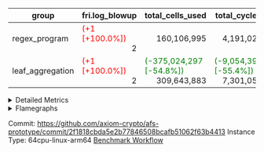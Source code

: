 | group | fri.log_blowup | total_cells_used | total_cycles | total_proof_time_ms |
| --- | --- | --- | --- | --- |
| regex_program | <span style="color: red">(+1 [+100.0%])</span> <div style='text-align: right'>2</div>  | <div style='text-align: right'>160,106,995</div>  | <div style='text-align: right'>4,191,023</div>  | <span style="color: red">(+5,514.0 [+24.9%])</span> <div style='text-align: right'>27,626.0</div>  |
| leaf_aggregation | <span style="color: red">(+1 [+100.0%])</span> <div style='text-align: right'>2</div>  | <span style="color: green">(-375,024,297 [-54.8%])</span> <div style='text-align: right'>309,643,883</div>  | <span style="color: green">(-9,054,390 [-55.4%])</span> <div style='text-align: right'>7,301,059</div>  | <span style="color: green">(-35,860.0 [-44.4%])</span> <div style='text-align: right'>44,992.0</div>  |


<details>
<summary>Detailed Metrics</summary>

| group | collect_metrics | execute_time_ms | total_cells_used | total_cycles |
| --- | --- | --- | --- | --- |
| regex_program | true | <span style="color: red">(+215.0 [+0.2%])</span> <div style='text-align: right'>107,804.0</div>  | <div style='text-align: right'>160,106,995</div>  | <div style='text-align: right'>4,191,023</div>  |

| group | chip_name | collect_metrics | rows_used |
| --- | --- | --- | --- |
| regex_program | <Rv32BaseAluAdapterAir,BaseAluCoreAir<4, 8>> | true | <div style='text-align: right'>1,150,485</div>  |
| regex_program | <Rv32BaseAluAdapterAir,LessThanCoreAir<4, 8>> | true | <div style='text-align: right'>38,005</div>  |
| regex_program | <Rv32BaseAluAdapterAir,ShiftCoreAir<4, 8>> | true | <div style='text-align: right'>218,625</div>  |
| regex_program | <Rv32BranchAdapterAir,BranchEqualCoreAir<4>> | true | <div style='text-align: right'>282,074</div>  |
| regex_program | <Rv32BranchAdapterAir,BranchLessThanCoreAir<4, 8>> | true | <div style='text-align: right'>198,078</div>  |
| regex_program | <Rv32CondRdWriteAdapterAir,Rv32JalLuiCoreAir> | true | <div style='text-align: right'>106,071</div>  |
| regex_program | <Rv32HintStoreAdapterAir,Rv32HintStoreCoreAir> | true | <div style='text-align: right'>12,767</div>  |
| regex_program | <Rv32JalrAdapterAir,Rv32JalrCoreAir> | true | <div style='text-align: right'>130,454</div>  |
| regex_program | <Rv32LoadStoreAdapterAir,LoadSignExtendCoreAir<4, 8>> | true | <div style='text-align: right'>687</div>  |
| regex_program | <Rv32LoadStoreAdapterAir,LoadStoreCoreAir<4>> | true | <div style='text-align: right'>1,961,480</div>  |
| regex_program | <Rv32MultAdapterAir,DivRemCoreAir<4, 8>> | true | <div style='text-align: right'>114</div>  |
| regex_program | <Rv32MultAdapterAir,MulHCoreAir<4, 8>> | true | <div style='text-align: right'>244</div>  |
| regex_program | <Rv32MultAdapterAir,MultiplicationCoreAir<4, 8>> | true | <div style='text-align: right'>52,087</div>  |
| regex_program | <Rv32RdWriteAdapterAir,Rv32AuipcCoreAir> | true | <div style='text-align: right'>39,562</div>  |
| regex_program | BitwiseOperationLookupAir<8> | true | <div style='text-align: right'>65,536</div>  |
| regex_program | KeccakVmAir | true | <div style='text-align: right'>24</div>  |
| regex_program | Memory AccessAdapter<2> | true | <div style='text-align: right'>21</div>  |
| regex_program | Memory AccessAdapter<4> | true | <div style='text-align: right'>11</div>  |
| regex_program | Memory AccessAdapter<8> | true | <div style='text-align: right'>34,637</div>  |
| regex_program | Memory Boundary | true | <div style='text-align: right'>69,274</div>  |
| regex_program | Memory Merkle | true | <div style='text-align: right'>70,524</div>  |
| regex_program | PhantomAir | true | <div style='text-align: right'>289</div>  |
| regex_program | ProgramChip | true | <div style='text-align: right'>89,554</div>  |
| regex_program | RangeTupleCheckerAir<2> | true | <div style='text-align: right'>524,288</div>  |

| group | collect_metrics | dsl_ir | opcode | frequency |
| --- | --- | --- | --- | --- |
| regex_program | true |  | ADD | <div style='text-align: right'>1,008,013</div>  |
| regex_program | true |  | AND | <div style='text-align: right'>66,789</div>  |
| regex_program | true |  | AUIPC | <div style='text-align: right'>39,562</div>  |
| regex_program | true |  | BEQ | <div style='text-align: right'>178,501</div>  |
| regex_program | true |  | BGE | <div style='text-align: right'>294</div>  |
| regex_program | true |  | BGEU | <div style='text-align: right'>121,597</div>  |
| regex_program | true |  | BLT | <div style='text-align: right'>5,141</div>  |
| regex_program | true |  | BLTU | <div style='text-align: right'>71,046</div>  |
| regex_program | true |  | BNE | <div style='text-align: right'>103,573</div>  |
| regex_program | true |  | DIVU | <div style='text-align: right'>114</div>  |
| regex_program | true |  | HINT_STOREW | <div style='text-align: right'>12,767</div>  |
| regex_program | true |  | JAL | <div style='text-align: right'>61,575</div>  |
| regex_program | true |  | JALR | <div style='text-align: right'>130,454</div>  |
| regex_program | true |  | KECCAK256 | <div style='text-align: right'>1</div>  |
| regex_program | true |  | LOADB | <div style='text-align: right'>679</div>  |
| regex_program | true |  | LOADBU | <div style='text-align: right'>27,294</div>  |
| regex_program | true |  | LOADH | <div style='text-align: right'>8</div>  |
| regex_program | true |  | LOADHU | <div style='text-align: right'>95</div>  |
| regex_program | true |  | LOADW | <div style='text-align: right'>1,142,883</div>  |
| regex_program | true |  | LUI | <div style='text-align: right'>44,496</div>  |
| regex_program | true |  | MUL | <div style='text-align: right'>52,087</div>  |
| regex_program | true |  | MULHU | <div style='text-align: right'>244</div>  |
| regex_program | true |  | OR | <div style='text-align: right'>23,536</div>  |
| regex_program | true |  | PHANTOM | <div style='text-align: right'>289</div>  |
| regex_program | true |  | SLL | <div style='text-align: right'>213,542</div>  |
| regex_program | true |  | SLT | <div style='text-align: right'>5</div>  |
| regex_program | true |  | SLTU | <div style='text-align: right'>38,000</div>  |
| regex_program | true |  | SRA | <div style='text-align: right'>1</div>  |
| regex_program | true |  | SRL | <div style='text-align: right'>5,082</div>  |
| regex_program | true |  | STOREB | <div style='text-align: right'>12,721</div>  |
| regex_program | true |  | STOREH | <div style='text-align: right'>10,074</div>  |
| regex_program | true |  | STOREW | <div style='text-align: right'>768,413</div>  |
| regex_program | true |  | SUB | <div style='text-align: right'>42,583</div>  |
| regex_program | true |  | XOR | <div style='text-align: right'>9,564</div>  |

| group | air_name | collect_metrics | dsl_ir | opcode | cells_used |
| --- | --- | --- | --- | --- | --- |
| regex_program | <Rv32BaseAluAdapterAir,BaseAluCoreAir<4, 8>> | true |  | ADD | <div style='text-align: right'>36,288,468</div>  |
| regex_program | AccessAdapter<8> | true |  | ADD | <div style='text-align: right'>102</div>  |
| regex_program | Boundary | true |  | ADD | <div style='text-align: right'>240</div>  |
| regex_program | Merkle | true |  | ADD | <div style='text-align: right'>128</div>  |
| regex_program | <Rv32BaseAluAdapterAir,BaseAluCoreAir<4, 8>> | true |  | AND | <div style='text-align: right'>2,404,404</div>  |
| regex_program | <Rv32RdWriteAdapterAir,Rv32AuipcCoreAir> | true |  | AUIPC | <div style='text-align: right'>830,802</div>  |
| regex_program | AccessAdapter<8> | true |  | AUIPC | <div style='text-align: right'>34</div>  |
| regex_program | Boundary | true |  | AUIPC | <div style='text-align: right'>80</div>  |
| regex_program | Merkle | true |  | AUIPC | <div style='text-align: right'>3,456</div>  |
| regex_program | <Rv32BranchAdapterAir,BranchEqualCoreAir<4>> | true |  | BEQ | <div style='text-align: right'>4,641,026</div>  |
| regex_program | <Rv32BranchAdapterAir,BranchLessThanCoreAir<4, 8>> | true |  | BGE | <div style='text-align: right'>9,408</div>  |
| regex_program | <Rv32BranchAdapterAir,BranchLessThanCoreAir<4, 8>> | true |  | BGEU | <div style='text-align: right'>3,891,104</div>  |
| regex_program | <Rv32BranchAdapterAir,BranchLessThanCoreAir<4, 8>> | true |  | BLT | <div style='text-align: right'>164,512</div>  |
| regex_program | <Rv32BranchAdapterAir,BranchLessThanCoreAir<4, 8>> | true |  | BLTU | <div style='text-align: right'>2,273,472</div>  |
| regex_program | <Rv32BranchAdapterAir,BranchEqualCoreAir<4>> | true |  | BNE | <div style='text-align: right'>2,692,898</div>  |
| regex_program | <Rv32MultAdapterAir,DivRemCoreAir<4, 8>> | true |  | DIVU | <div style='text-align: right'>6,498</div>  |
| regex_program | <Rv32HintStoreAdapterAir,Rv32HintStoreCoreAir> | true |  | HINT_STOREW | <div style='text-align: right'>331,942</div>  |
| regex_program | AccessAdapter<8> | true |  | HINT_STOREW | <div style='text-align: right'>108,511</div>  |
| regex_program | Boundary | true |  | HINT_STOREW | <div style='text-align: right'>255,320</div>  |
| regex_program | Merkle | true |  | HINT_STOREW | <div style='text-align: right'>408,640</div>  |
| regex_program | <Rv32CondRdWriteAdapterAir,Rv32JalLuiCoreAir> | true |  | JAL | <div style='text-align: right'>1,108,350</div>  |
| regex_program | <Rv32JalrAdapterAir,Rv32JalrCoreAir> | true |  | JALR | <div style='text-align: right'>3,652,712</div>  |
| regex_program | AccessAdapter<2> | true |  | KECCAK256 | <div style='text-align: right'>231</div>  |
| regex_program | AccessAdapter<4> | true |  | KECCAK256 | <div style='text-align: right'>143</div>  |
| regex_program | KeccakVmAir | true |  | KECCAK256 | <div style='text-align: right'>75,936</div>  |
| regex_program | <Rv32LoadStoreAdapterAir,LoadSignExtendCoreAir<4, 8>> | true |  | LOADB | <div style='text-align: right'>23,765</div>  |
| regex_program | <Rv32LoadStoreAdapterAir,LoadStoreCoreAir<4>> | true |  | LOADBU | <div style='text-align: right'>1,091,760</div>  |
| regex_program | AccessAdapter<8> | true |  | LOADBU | <div style='text-align: right'>187</div>  |
| regex_program | Boundary | true |  | LOADBU | <div style='text-align: right'>440</div>  |
| regex_program | Merkle | true |  | LOADBU | <div style='text-align: right'>1,920</div>  |
| regex_program | <Rv32LoadStoreAdapterAir,LoadSignExtendCoreAir<4, 8>> | true |  | LOADH | <div style='text-align: right'>280</div>  |
| regex_program | <Rv32LoadStoreAdapterAir,LoadStoreCoreAir<4>> | true |  | LOADHU | <div style='text-align: right'>3,800</div>  |
| regex_program | <Rv32LoadStoreAdapterAir,LoadStoreCoreAir<4>> | true |  | LOADW | <div style='text-align: right'>45,715,320</div>  |
| regex_program | AccessAdapter<8> | true |  | LOADW | <div style='text-align: right'>3,009</div>  |
| regex_program | Boundary | true |  | LOADW | <div style='text-align: right'>7,080</div>  |
| regex_program | Merkle | true |  | LOADW | <div style='text-align: right'>24,832</div>  |
| regex_program | <Rv32CondRdWriteAdapterAir,Rv32JalLuiCoreAir> | true |  | LUI | <div style='text-align: right'>800,928</div>  |
| regex_program | AccessAdapter<8> | true |  | LUI | <div style='text-align: right'>17</div>  |
| regex_program | Boundary | true |  | LUI | <div style='text-align: right'>40</div>  |
| regex_program | Merkle | true |  | LUI | <div style='text-align: right'>64</div>  |
| regex_program | <Rv32MultAdapterAir,MultiplicationCoreAir<4, 8>> | true |  | MUL | <div style='text-align: right'>1,614,697</div>  |
| regex_program | <Rv32MultAdapterAir,MulHCoreAir<4, 8>> | true |  | MULHU | <div style='text-align: right'>9,516</div>  |
| regex_program | <Rv32BaseAluAdapterAir,BaseAluCoreAir<4, 8>> | true |  | OR | <div style='text-align: right'>847,296</div>  |
| regex_program | PhantomAir | true |  | PHANTOM | <div style='text-align: right'>1,734</div>  |
| regex_program | <Rv32BaseAluAdapterAir,ShiftCoreAir<4, 8>> | true |  | SLL | <div style='text-align: right'>11,317,726</div>  |
| regex_program | <Rv32BaseAluAdapterAir,LessThanCoreAir<4, 8>> | true |  | SLT | <div style='text-align: right'>185</div>  |
| regex_program | <Rv32BaseAluAdapterAir,LessThanCoreAir<4, 8>> | true |  | SLTU | <div style='text-align: right'>1,406,000</div>  |
| regex_program | AccessAdapter<8> | true |  | SLTU | <div style='text-align: right'>17</div>  |
| regex_program | Boundary | true |  | SLTU | <div style='text-align: right'>40</div>  |
| regex_program | <Rv32BaseAluAdapterAir,ShiftCoreAir<4, 8>> | true |  | SRA | <div style='text-align: right'>53</div>  |
| regex_program | <Rv32BaseAluAdapterAir,ShiftCoreAir<4, 8>> | true |  | SRL | <div style='text-align: right'>269,346</div>  |
| regex_program | <Rv32LoadStoreAdapterAir,LoadStoreCoreAir<4>> | true |  | STOREB | <div style='text-align: right'>508,840</div>  |
| regex_program | AccessAdapter<8> | true |  | STOREB | <div style='text-align: right'>2,159</div>  |
| regex_program | Boundary | true |  | STOREB | <div style='text-align: right'>5,080</div>  |
| regex_program | Merkle | true |  | STOREB | <div style='text-align: right'>12,288</div>  |
| regex_program | <Rv32LoadStoreAdapterAir,LoadStoreCoreAir<4>> | true |  | STOREH | <div style='text-align: right'>402,960</div>  |
| regex_program | AccessAdapter<8> | true |  | STOREH | <div style='text-align: right'>85,255</div>  |
| regex_program | Boundary | true |  | STOREH | <div style='text-align: right'>200,600</div>  |
| regex_program | Merkle | true |  | STOREH | <div style='text-align: right'>320,896</div>  |
| regex_program | <Rv32LoadStoreAdapterAir,LoadStoreCoreAir<4>> | true |  | STOREW | <div style='text-align: right'>30,736,520</div>  |
| regex_program | AccessAdapter<8> | true |  | STOREW | <div style='text-align: right'>389,538</div>  |
| regex_program | Boundary | true |  | STOREW | <div style='text-align: right'>916,560</div>  |
| regex_program | Merkle | true |  | STOREW | <div style='text-align: right'>1,484,480</div>  |
| regex_program | <Rv32BaseAluAdapterAir,BaseAluCoreAir<4, 8>> | true |  | SUB | <div style='text-align: right'>1,532,988</div>  |
| regex_program | <Rv32BaseAluAdapterAir,BaseAluCoreAir<4, 8>> | true |  | XOR | <div style='text-align: right'>344,304</div>  |

| group | commit_exe_time_ms | execute_and_trace_gen_time_ms | execute_time_ms | fri.log_blowup | keygen_time_ms | num_segments | total_cells_used | total_cycles | total_proof_time_ms |
| --- | --- | --- | --- | --- | --- | --- | --- | --- | --- |
| regex_program | <span style="color: red">(+17.0 [+58.6%])</span> <div style='text-align: right'>46.0</div>  | <span style="color: red">(+51.0 [+0.6%])</span> <div style='text-align: right'>9,089.0</div>  | <span style="color: red">(+66.0 [+1.0%])</span> <div style='text-align: right'>6,593.0</div>  | <span style="color: red">(+1 [+100.0%])</span> <div style='text-align: right'>2</div>  | <span style="color: red">(+79.0 [+59.8%])</span> <div style='text-align: right'>211.0</div>  | <div style='text-align: right'>1</div>  | <div style='text-align: right'>160,106,995</div>  | <div style='text-align: right'>4,191,023</div>  | <span style="color: red">(+5,514.0 [+24.9%])</span> <div style='text-align: right'>27,626.0</div>  |
| leaf_aggregation |  |  |  | <span style="color: red">(+1 [+100.0%])</span> <div style='text-align: right'>2</div>  |  |  | <span style="color: green">(-375,024,297 [-54.8%])</span> <div style='text-align: right'>309,643,883</div>  | <span style="color: green">(-9,054,390 [-55.4%])</span> <div style='text-align: right'>7,301,059</div>  | <span style="color: green">(-35,860.0 [-44.4%])</span> <div style='text-align: right'>44,992.0</div>  |

| group | air_name | constraints | interactions | quotient_deg |
| --- | --- | --- | --- | --- |
| regex_program | ProgramAir | <div style='text-align: right'>4</div>  | <div style='text-align: right'>1</div>  | <div style='text-align: right'>1</div>  |
| regex_program | VmConnectorAir | <div style='text-align: right'>9</div>  | <div style='text-align: right'>3</div>  | <div style='text-align: right'>2</div>  |
| regex_program | PersistentBoundaryAir<8> | <div style='text-align: right'>6</div>  | <div style='text-align: right'>3</div>  | <div style='text-align: right'>2</div>  |
| regex_program | MemoryMerkleAir<8> | <div style='text-align: right'>40</div>  | <div style='text-align: right'>4</div>  | <div style='text-align: right'>2</div>  |
| regex_program | AccessAdapterAir<2> | <div style='text-align: right'>14</div>  | <div style='text-align: right'>5</div>  | <div style='text-align: right'>2</div>  |
| regex_program | AccessAdapterAir<4> | <div style='text-align: right'>14</div>  | <div style='text-align: right'>5</div>  | <div style='text-align: right'>2</div>  |
| regex_program | AccessAdapterAir<8> | <div style='text-align: right'>14</div>  | <div style='text-align: right'>5</div>  | <div style='text-align: right'>2</div>  |
| regex_program | AccessAdapterAir<16> | <div style='text-align: right'>14</div>  | <div style='text-align: right'>5</div>  | <div style='text-align: right'>2</div>  |
| regex_program | AccessAdapterAir<32> | <div style='text-align: right'>14</div>  | <div style='text-align: right'>5</div>  | <div style='text-align: right'>2</div>  |
| regex_program | AccessAdapterAir<64> | <div style='text-align: right'>14</div>  | <div style='text-align: right'>5</div>  | <div style='text-align: right'>2</div>  |
| regex_program | PhantomAir | <div style='text-align: right'>5</div>  | <div style='text-align: right'>3</div>  | <div style='text-align: right'>2</div>  |
| regex_program | VmAirWrapper<Rv32BaseAluAdapterAir, BaseAluCoreAir<4, 8> | <div style='text-align: right'>43</div>  | <div style='text-align: right'>19</div>  | <div style='text-align: right'>2</div>  |
| regex_program | VmAirWrapper<Rv32BaseAluAdapterAir, LessThanCoreAir<4, 8> | <div style='text-align: right'>39</div>  | <div style='text-align: right'>17</div>  | <div style='text-align: right'>2</div>  |
| regex_program | VmAirWrapper<Rv32BaseAluAdapterAir, ShiftCoreAir<4, 8> | <div style='text-align: right'>90</div>  | <div style='text-align: right'>23</div>  | <div style='text-align: right'>2</div>  |
| regex_program | VmAirWrapper<Rv32LoadStoreAdapterAir, LoadStoreCoreAir<4> | <div style='text-align: right'>38</div>  | <div style='text-align: right'>17</div>  | <div style='text-align: right'>2</div>  |
| regex_program | VmAirWrapper<Rv32LoadStoreAdapterAir, LoadSignExtendCoreAir<4, 8> | <div style='text-align: right'>33</div>  | <div style='text-align: right'>18</div>  | <div style='text-align: right'>2</div>  |
| regex_program | VmAirWrapper<Rv32BranchAdapterAir, BranchEqualCoreAir<4> | <div style='text-align: right'>25</div>  | <div style='text-align: right'>11</div>  | <div style='text-align: right'>2</div>  |
| regex_program | VmAirWrapper<Rv32BranchAdapterAir, BranchLessThanCoreAir<4, 8> | <div style='text-align: right'>41</div>  | <div style='text-align: right'>13</div>  | <div style='text-align: right'>2</div>  |
| regex_program | VmAirWrapper<Rv32CondRdWriteAdapterAir, Rv32JalLuiCoreAir> | <div style='text-align: right'>22</div>  | <div style='text-align: right'>10</div>  | <div style='text-align: right'>2</div>  |
| regex_program | VmAirWrapper<Rv32JalrAdapterAir, Rv32JalrCoreAir> | <div style='text-align: right'>20</div>  | <div style='text-align: right'>16</div>  | <div style='text-align: right'>2</div>  |
| regex_program | VmAirWrapper<Rv32RdWriteAdapterAir, Rv32AuipcCoreAir> | <div style='text-align: right'>15</div>  | <div style='text-align: right'>11</div>  | <div style='text-align: right'>2</div>  |
| regex_program | VmAirWrapper<Rv32MultAdapterAir, MultiplicationCoreAir<4, 8> | <div style='text-align: right'>26</div>  | <div style='text-align: right'>19</div>  | <div style='text-align: right'>2</div>  |
| regex_program | VmAirWrapper<Rv32MultAdapterAir, MulHCoreAir<4, 8> | <div style='text-align: right'>38</div>  | <div style='text-align: right'>24</div>  | <div style='text-align: right'>2</div>  |
| regex_program | VmAirWrapper<Rv32MultAdapterAir, DivRemCoreAir<4, 8> | <div style='text-align: right'>88</div>  | <div style='text-align: right'>25</div>  | <div style='text-align: right'>2</div>  |
| regex_program | VmAirWrapper<Rv32HintStoreAdapterAir, Rv32HintStoreCoreAir> | <div style='text-align: right'>17</div>  | <div style='text-align: right'>15</div>  | <div style='text-align: right'>2</div>  |
| regex_program | KeccakVmAir | <div style='text-align: right'>4,571</div>  | <div style='text-align: right'>321</div>  | <div style='text-align: right'>2</div>  |
| regex_program | Poseidon2VmAir<BabyBearParameters> | <div style='text-align: right'>525</div>  | <div style='text-align: right'>32</div>  | <div style='text-align: right'>2</div>  |
| regex_program | BitwiseOperationLookupAir<8> | <div style='text-align: right'>4</div>  | <div style='text-align: right'>2</div>  | <div style='text-align: right'>2</div>  |
| regex_program | RangeTupleCheckerAir<2> | <div style='text-align: right'>4</div>  | <div style='text-align: right'>1</div>  | <div style='text-align: right'>1</div>  |
| regex_program | VariableRangeCheckerAir | <div style='text-align: right'>4</div>  | <div style='text-align: right'>1</div>  | <div style='text-align: right'>1</div>  |

| group | air_name | segment | cells | constraints | interactions | main_cols | perm_cols | prep_cols | quotient_deg | rows |
| --- | --- | --- | --- | --- | --- | --- | --- | --- | --- | --- |
| regex_program | ProgramAir | 0 | <div style='text-align: right'>2,359,296</div>  |  |  | <div style='text-align: right'>10</div>  | <div style='text-align: right'>8</div>  |  |  | <div style='text-align: right'>131,072</div>  |
| regex_program | VmConnectorAir | 0 | <div style='text-align: right'>32</div>  |  |  | <div style='text-align: right'>4</div>  | <div style='text-align: right'>12</div>  | <div style='text-align: right'>1</div>  |  | <div style='text-align: right'>2</div>  |
| regex_program | PersistentBoundaryAir<8> | 0 | <div style='text-align: right'>4,194,304</div>  |  |  | <div style='text-align: right'>20</div>  | <div style='text-align: right'>12</div>  |  |  | <div style='text-align: right'>131,072</div>  |
| regex_program | MemoryMerkleAir<8> | 0 | <div style='text-align: right'>6,815,744</div>  |  |  | <div style='text-align: right'>32</div>  | <div style='text-align: right'>20</div>  |  |  | <div style='text-align: right'>131,072</div>  |
| regex_program | AccessAdapterAir<2> | 0 | <div style='text-align: right'>2,240</div>  |  |  | <div style='text-align: right'>11</div>  | <div style='text-align: right'>24</div>  |  |  | <div style='text-align: right'>64</div>  |
| regex_program | AccessAdapterAir<4> | 0 | <div style='text-align: right'>1,184</div>  |  |  | <div style='text-align: right'>13</div>  | <div style='text-align: right'>24</div>  |  |  | <div style='text-align: right'>32</div>  |
| regex_program | AccessAdapterAir<8> | 0 | <div style='text-align: right'>5,373,952</div>  |  |  | <div style='text-align: right'>17</div>  | <div style='text-align: right'>24</div>  |  |  | <div style='text-align: right'>131,072</div>  |
| regex_program | PhantomAir | 0 | <div style='text-align: right'>9,216</div>  |  |  | <div style='text-align: right'>6</div>  | <div style='text-align: right'>12</div>  |  |  | <div style='text-align: right'>512</div>  |
| regex_program | VmAirWrapper<Rv32BaseAluAdapterAir, BaseAluCoreAir<4, 8> | 0 | <div style='text-align: right'>243,269,632</div>  |  |  | <div style='text-align: right'>36</div>  | <div style='text-align: right'>80</div>  |  |  | <div style='text-align: right'>2,097,152</div>  |
| regex_program | VmAirWrapper<Rv32BaseAluAdapterAir, LessThanCoreAir<4, 8> | 0 | <div style='text-align: right'>5,046,272</div>  |  |  | <div style='text-align: right'>37</div>  | <div style='text-align: right'>40</div>  |  |  | <div style='text-align: right'>65,536</div>  |
| regex_program | VmAirWrapper<Rv32BaseAluAdapterAir, ShiftCoreAir<4, 8> | 0 | <div style='text-align: right'>27,525,120</div>  |  |  | <div style='text-align: right'>53</div>  | <div style='text-align: right'>52</div>  |  |  | <div style='text-align: right'>262,144</div>  |
| regex_program | VmAirWrapper<Rv32LoadStoreAdapterAir, LoadStoreCoreAir<4> | 0 | <div style='text-align: right'>234,881,024</div>  |  |  | <div style='text-align: right'>40</div>  | <div style='text-align: right'>72</div>  |  |  | <div style='text-align: right'>2,097,152</div>  |
| regex_program | VmAirWrapper<Rv32LoadStoreAdapterAir, LoadSignExtendCoreAir<4, 8> | 0 | <div style='text-align: right'>113,664</div>  |  |  | <div style='text-align: right'>35</div>  | <div style='text-align: right'>76</div>  |  |  | <div style='text-align: right'>1,024</div>  |
| regex_program | VmAirWrapper<Rv32BranchAdapterAir, BranchEqualCoreAir<4> | 0 | <div style='text-align: right'>38,797,312</div>  |  |  | <div style='text-align: right'>26</div>  | <div style='text-align: right'>48</div>  |  |  | <div style='text-align: right'>524,288</div>  |
| regex_program | VmAirWrapper<Rv32BranchAdapterAir, BranchLessThanCoreAir<4, 8> | 0 | <div style='text-align: right'>23,068,672</div>  |  |  | <div style='text-align: right'>32</div>  | <div style='text-align: right'>56</div>  |  |  | <div style='text-align: right'>262,144</div>  |
| regex_program | VmAirWrapper<Rv32CondRdWriteAdapterAir, Rv32JalLuiCoreAir> | 0 | <div style='text-align: right'>8,126,464</div>  |  |  | <div style='text-align: right'>18</div>  | <div style='text-align: right'>44</div>  |  |  | <div style='text-align: right'>131,072</div>  |
| regex_program | VmAirWrapper<Rv32JalrAdapterAir, Rv32JalrCoreAir> | 0 | <div style='text-align: right'>8,388,608</div>  |  |  | <div style='text-align: right'>28</div>  | <div style='text-align: right'>36</div>  |  |  | <div style='text-align: right'>131,072</div>  |
| regex_program | VmAirWrapper<Rv32RdWriteAdapterAir, Rv32AuipcCoreAir> | 0 | <div style='text-align: right'>3,211,264</div>  |  |  | <div style='text-align: right'>21</div>  | <div style='text-align: right'>28</div>  |  |  | <div style='text-align: right'>65,536</div>  |
| regex_program | VmAirWrapper<Rv32MultAdapterAir, MultiplicationCoreAir<4, 8> | 0 | <div style='text-align: right'>7,274,496</div>  |  |  | <div style='text-align: right'>31</div>  | <div style='text-align: right'>80</div>  |  |  | <div style='text-align: right'>65,536</div>  |
| regex_program | VmAirWrapper<Rv32MultAdapterAir, MulHCoreAir<4, 8> | 0 | <div style='text-align: right'>35,584</div>  |  |  | <div style='text-align: right'>39</div>  | <div style='text-align: right'>100</div>  |  |  | <div style='text-align: right'>256</div>  |
| regex_program | VmAirWrapper<Rv32MultAdapterAir, DivRemCoreAir<4, 8> | 0 | <div style='text-align: right'>20,608</div>  |  |  | <div style='text-align: right'>57</div>  | <div style='text-align: right'>104</div>  |  |  | <div style='text-align: right'>128</div>  |
| regex_program | VmAirWrapper<Rv32HintStoreAdapterAir, Rv32HintStoreCoreAir> | 0 | <div style='text-align: right'>1,015,808</div>  |  |  | <div style='text-align: right'>26</div>  | <div style='text-align: right'>36</div>  |  |  | <div style='text-align: right'>16,384</div>  |
| regex_program | KeccakVmAir | 0 | <div style='text-align: right'>142,464</div>  |  |  | <div style='text-align: right'>3,164</div>  | <div style='text-align: right'>1,288</div>  |  |  | <div style='text-align: right'>32</div>  |
| regex_program | Poseidon2VmAir<BabyBearParameters> | 0 | <div style='text-align: right'>164,364,288</div>  |  |  | <div style='text-align: right'>559</div>  | <div style='text-align: right'>68</div>  |  |  | <div style='text-align: right'>262,144</div>  |
| regex_program | BitwiseOperationLookupAir<8> | 0 | <div style='text-align: right'>655,360</div>  |  |  | <div style='text-align: right'>2</div>  | <div style='text-align: right'>8</div>  | <div style='text-align: right'>3</div>  |  | <div style='text-align: right'>65,536</div>  |
| regex_program | RangeTupleCheckerAir<2> | 0 | <div style='text-align: right'>4,718,592</div>  |  |  | <div style='text-align: right'>1</div>  | <div style='text-align: right'>8</div>  | <div style='text-align: right'>2</div>  |  | <div style='text-align: right'>524,288</div>  |
| regex_program | VariableRangeCheckerAir | 0 | <div style='text-align: right'>1,179,648</div>  |  |  | <div style='text-align: right'>1</div>  | <div style='text-align: right'>8</div>  | <div style='text-align: right'>2</div>  |  | <div style='text-align: right'>131,072</div>  |
| leaf_aggregation | ProgramAir | 0 | <div style='text-align: right'>9,437,184</div>  | <div style='text-align: right'>4</div>  | <div style='text-align: right'>1</div>  | <div style='text-align: right'>10</div>  | <div style='text-align: right'>8</div>  |  | <div style='text-align: right'>1</div>  | <div style='text-align: right'>524,288</div>  |
| leaf_aggregation | VmConnectorAir | 0 | <span style="color: green">(-8 [-25.0%])</span> <div style='text-align: right'>24</div>  | <span style="color: green">(-1 [-11.1%])</span> <div style='text-align: right'>8</div>  | <div style='text-align: right'>3</div>  | <div style='text-align: right'>4</div>  | <span style="color: green">(-4 [-33.3%])</span> <div style='text-align: right'>8</div>  | <div style='text-align: right'>1</div>  | <span style="color: red">(+2 [+100.0%])</span> <div style='text-align: right'>4</div>  | <div style='text-align: right'>2</div>  |
| leaf_aggregation | VolatileBoundaryAir | 0 | <span style="color: green">(-8,388,608 [-17.4%])</span> <div style='text-align: right'>39,845,888</div>  | <span style="color: green">(-1 [-5.9%])</span> <div style='text-align: right'>16</div>  | <div style='text-align: right'>4</div>  | <div style='text-align: right'>11</div>  | <span style="color: green">(-4 [-33.3%])</span> <div style='text-align: right'>8</div>  |  | <span style="color: red">(+2 [+100.0%])</span> <div style='text-align: right'>4</div>  | <div style='text-align: right'>2,097,152</div>  |
| leaf_aggregation | AccessAdapterAir<2> | 0 | <span style="color: green">(-16,777,216 [-22.9%])</span> <div style='text-align: right'>56,623,104</div>  | <span style="color: green">(-2 [-14.3%])</span> <div style='text-align: right'>12</div>  | <div style='text-align: right'>5</div>  | <div style='text-align: right'>11</div>  | <span style="color: green">(-8 [-33.3%])</span> <div style='text-align: right'>16</div>  |  | <span style="color: red">(+2 [+100.0%])</span> <div style='text-align: right'>4</div>  | <div style='text-align: right'>2,097,152</div>  |
| leaf_aggregation | AccessAdapterAir<4> | 0 | <span style="color: green">(-8,388,608 [-21.6%])</span> <div style='text-align: right'>30,408,704</div>  | <span style="color: green">(-2 [-14.3%])</span> <div style='text-align: right'>12</div>  | <div style='text-align: right'>5</div>  | <div style='text-align: right'>13</div>  | <span style="color: green">(-8 [-33.3%])</span> <div style='text-align: right'>16</div>  |  | <span style="color: red">(+2 [+100.0%])</span> <div style='text-align: right'>4</div>  | <div style='text-align: right'>1,048,576</div>  |
| leaf_aggregation | AccessAdapterAir<8> | 0 | <span style="color: green">(-17,170,432 [-79.9%])</span> <div style='text-align: right'>4,325,376</div>  | <span style="color: green">(-2 [-14.3%])</span> <div style='text-align: right'>12</div>  | <div style='text-align: right'>5</div>  | <div style='text-align: right'>17</div>  | <span style="color: green">(-8 [-33.3%])</span> <div style='text-align: right'>16</div>  |  | <span style="color: red">(+2 [+100.0%])</span> <div style='text-align: right'>4</div>  | <span style="color: green">(-393,216 [-75.0%])</span> <div style='text-align: right'>131,072</div>  |
| leaf_aggregation | AccessAdapterAir<16> | 0 |  | <span style="color: green">(-2 [-14.3%])</span> <div style='text-align: right'>12</div>  | <div style='text-align: right'>5</div>  |  |  |  | <span style="color: red">(+2 [+100.0%])</span> <div style='text-align: right'>4</div>  |  |
| leaf_aggregation | AccessAdapterAir<32> | 0 |  | <span style="color: green">(-2 [-14.3%])</span> <div style='text-align: right'>12</div>  | <div style='text-align: right'>5</div>  |  |  |  | <span style="color: red">(+2 [+100.0%])</span> <div style='text-align: right'>4</div>  |  |
| leaf_aggregation | AccessAdapterAir<64> | 0 |  | <span style="color: green">(-2 [-14.3%])</span> <div style='text-align: right'>12</div>  | <div style='text-align: right'>5</div>  |  |  |  | <span style="color: red">(+2 [+100.0%])</span> <div style='text-align: right'>4</div>  |  |
| leaf_aggregation | PhantomAir | 0 | <span style="color: green">(-23,068,672 [-61.1%])</span> <div style='text-align: right'>14,680,064</div>  | <span style="color: green">(-1 [-20.0%])</span> <div style='text-align: right'>4</div>  | <div style='text-align: right'>3</div>  | <div style='text-align: right'>6</div>  | <span style="color: green">(-4 [-33.3%])</span> <div style='text-align: right'>8</div>  |  | <span style="color: red">(+2 [+100.0%])</span> <div style='text-align: right'>4</div>  | <span style="color: green">(-1,048,576 [-50.0%])</span> <div style='text-align: right'>1,048,576</div>  |
| leaf_aggregation | VmAirWrapper<NativeLoadStoreAdapterAir<1>, KernelLoadStoreCoreAir<1> | 0 | <span style="color: green">(-576,716,800 [-80.9%])</span> <div style='text-align: right'>136,314,880</div>  | <span style="color: green">(-5 [-13.9%])</span> <div style='text-align: right'>31</div>  | <div style='text-align: right'>19</div>  | <div style='text-align: right'>41</div>  | <span style="color: green">(-20 [-45.5%])</span> <div style='text-align: right'>24</div>  |  | <span style="color: red">(+2 [+100.0%])</span> <div style='text-align: right'>4</div>  | <span style="color: green">(-6,291,456 [-75.0%])</span> <div style='text-align: right'>2,097,152</div>  |
| leaf_aggregation | VmAirWrapper<BranchNativeAdapterAir, BranchEqualCoreAir<1> | 0 | <span style="color: green">(-190,840,832 [-64.1%])</span> <div style='text-align: right'>106,954,752</div>  | <span style="color: green">(-5 [-17.9%])</span> <div style='text-align: right'>23</div>  | <div style='text-align: right'>11</div>  | <div style='text-align: right'>23</div>  | <span style="color: green">(-20 [-41.7%])</span> <div style='text-align: right'>28</div>  |  | <div style='text-align: right'>2</div>  | <span style="color: green">(-2,097,152 [-50.0%])</span> <div style='text-align: right'>2,097,152</div>  |
| leaf_aggregation | VmAirWrapper<JalNativeAdapterAir, JalCoreAir> | 0 | <span style="color: green">(-4,980,736 [-63.3%])</span> <div style='text-align: right'>2,883,584</div>  | <span style="color: green">(-2 [-25.0%])</span> <div style='text-align: right'>6</div>  | <div style='text-align: right'>7</div>  | <div style='text-align: right'>10</div>  | <span style="color: green">(-8 [-40.0%])</span> <div style='text-align: right'>12</div>  |  | <span style="color: red">(+2 [+100.0%])</span> <div style='text-align: right'>4</div>  | <span style="color: green">(-131,072 [-50.0%])</span> <div style='text-align: right'>131,072</div>  |
| leaf_aggregation | VmAirWrapper<NativeAdapterAir<2, 1>, FieldArithmeticCoreAir> | 0 | <span style="color: green">(-343,932,928 [-62.1%])</span> <div style='text-align: right'>209,715,200</div>  | <span style="color: green">(-4 [-14.8%])</span> <div style='text-align: right'>23</div>  | <div style='text-align: right'>15</div>  | <div style='text-align: right'>30</div>  | <span style="color: green">(-16 [-44.4%])</span> <div style='text-align: right'>20</div>  |  | <span style="color: red">(+2 [+100.0%])</span> <div style='text-align: right'>4</div>  | <span style="color: green">(-4,194,304 [-50.0%])</span> <div style='text-align: right'>4,194,304</div>  |
| leaf_aggregation | VmAirWrapper<NativeVectorizedAdapterAir<4>, FieldExtensionCoreAir> | 0 | <span style="color: green">(-12,058,624 [-60.5%])</span> <div style='text-align: right'>7,864,320</div>  | <span style="color: green">(-4 [-14.8%])</span> <div style='text-align: right'>23</div>  | <div style='text-align: right'>15</div>  | <div style='text-align: right'>40</div>  | <span style="color: green">(-16 [-44.4%])</span> <div style='text-align: right'>20</div>  |  | <span style="color: red">(+2 [+100.0%])</span> <div style='text-align: right'>4</div>  | <span style="color: green">(-131,072 [-50.0%])</span> <div style='text-align: right'>131,072</div>  |
| leaf_aggregation | FriMatOpeningAir | 0 | <span style="color: green">(-289,406,976 [-66.3%])</span> <div style='text-align: right'>146,800,640</div>  | <span style="color: green">(-17 [-22.4%])</span> <div style='text-align: right'>59</div>  | <div style='text-align: right'>35</div>  | <div style='text-align: right'>64</div>  | <span style="color: green">(-68 [-47.2%])</span> <div style='text-align: right'>76</div>  |  | <span style="color: red">(+2 [+100.0%])</span> <div style='text-align: right'>4</div>  | <span style="color: green">(-1,048,576 [-50.0%])</span> <div style='text-align: right'>1,048,576</div>  |
| leaf_aggregation | Poseidon2VmAir<BabyBearParameters> | 0 | <span style="color: green">(-43,188,224 [-52.6%])</span> <div style='text-align: right'>38,993,920</div>  | <span style="color: green">(-8 [-1.5%])</span> <div style='text-align: right'>517</div>  | <div style='text-align: right'>32</div>  | <div style='text-align: right'>559</div>  | <span style="color: green">(-32 [-47.1%])</span> <div style='text-align: right'>36</div>  |  | <span style="color: red">(+2 [+100.0%])</span> <div style='text-align: right'>4</div>  | <span style="color: green">(-65,536 [-50.0%])</span> <div style='text-align: right'>65,536</div>  |
| leaf_aggregation | VariableRangeCheckerAir | 0 | <div style='text-align: right'>1,179,648</div>  | <div style='text-align: right'>4</div>  | <div style='text-align: right'>1</div>  | <div style='text-align: right'>1</div>  | <div style='text-align: right'>8</div>  | <div style='text-align: right'>2</div>  | <div style='text-align: right'>1</div>  | <div style='text-align: right'>131,072</div>  |

| group | segment | commit_exe_time_ms | execute_and_trace_gen_time_ms | execute_time_ms | fri.log_blowup | keygen_time_ms | num_segments | stark_prove_excluding_trace_time_ms | total_cells | verify_program_compile_ms |
| --- | --- | --- | --- | --- | --- | --- | --- | --- | --- | --- |
| regex_program | 0 |  |  |  |  |  |  | <span style="color: red">(+5,463.0 [+41.8%])</span> <div style='text-align: right'>18,537.0</div>  | <div style='text-align: right'>790,590,848</div>  |  |
| leaf_aggregation | 0 | <span style="color: red">(+58.0 [+47.2%])</span> <div style='text-align: right'>181.0</div>  | <span style="color: green">(-18,646.0 [-56.1%])</span> <div style='text-align: right'>14,562.0</div>  | <span style="color: green">(-16,933.0 [-56.8%])</span> <div style='text-align: right'>12,875.0</div>  | <span style="color: red">(+1 [+100.0%])</span> <div style='text-align: right'>2</div>  | <span style="color: red">(+4.0 [+7.3%])</span> <div style='text-align: right'>59.0</div>  | <div style='text-align: right'>1</div>  | <span style="color: green">(-17,214.0 [-36.1%])</span> <div style='text-align: right'>30,430.0</div>  | <span style="color: green">(-1,534,918,664 [-65.6%])</span> <div style='text-align: right'>806,027,288</div>  | <span style="color: red">(+108.0 [+0.2%])</span> <div style='text-align: right'>48,179.0</div>  |

| group | collect_metrics | segment | execute_time_ms | total_cells_used | total_cycles |
| --- | --- | --- | --- | --- | --- |
| leaf_aggregation | true | 0 | <span style="color: green">(-145,811.0 [-55.3%])</span> <div style='text-align: right'>117,766.0</div>  | <span style="color: green">(-375,024,297 [-54.8%])</span> <div style='text-align: right'>309,643,883</div>  | <span style="color: green">(-9,054,390 [-55.4%])</span> <div style='text-align: right'>7,301,059</div>  |

| group | chip_name | collect_metrics | segment | rows_used |
| --- | --- | --- | --- | --- |
| leaf_aggregation | <BranchNativeAdapterAir,BranchEqualCoreAir<1>> | true | 0 | <span style="color: green">(-1,875,184 [-56.2%])</span> <div style='text-align: right'>1,463,812</div>  |
| leaf_aggregation | <JalNativeAdapterAir,JalCoreAir> | true | 0 | <span style="color: green">(-121,076 [-55.8%])</span> <div style='text-align: right'>96,064</div>  |
| leaf_aggregation | <NativeAdapterAir<2, 1>,FieldArithmeticCoreAir> | true | 0 | <span style="color: green">(-3,488,753 [-55.0%])</span> <div style='text-align: right'>2,857,293</div>  |
| leaf_aggregation | <NativeLoadStoreAdapterAir<1>,KernelLoadStoreCoreAir<1>> | true | 0 | <span style="color: green">(-2,562,052 [-55.4%])</span> <div style='text-align: right'>2,062,184</div>  |
| leaf_aggregation | <NativeVectorizedAdapterAir<4>,FieldExtensionCoreAir> | true | 0 | <span style="color: green">(-31,816 [-22.4%])</span> <div style='text-align: right'>110,473</div>  |
| leaf_aggregation | FriMatOpeningAir | true | 0 | <span style="color: green">(-788,452 [-58.0%])</span> <div style='text-align: right'>570,948</div>  |
| leaf_aggregation | Memory AccessAdapter<2> | true | 0 | <span style="color: green">(-637,505 [-42.9%])</span> <div style='text-align: right'>849,498</div>  |
| leaf_aggregation | Memory AccessAdapter<4> | true | 0 | <span style="color: green">(-319,043 [-42.9%])</span> <div style='text-align: right'>424,959</div>  |
| leaf_aggregation | Memory AccessAdapter<8> | true | 0 | <span style="color: green">(-126,222 [-57.4%])</span> <div style='text-align: right'>93,597</div>  |
| leaf_aggregation | Memory Boundary | true | 0 | <span style="color: green">(-809,738 [-43.4%])</span> <div style='text-align: right'>1,057,556</div>  |
| leaf_aggregation | PhantomAir | true | 0 | <span style="color: green">(-891,170 [-57.9%])</span> <div style='text-align: right'>648,013</div>  |
| leaf_aggregation | Poseidon2VmAir<BabyBearParameters> | true | 0 | <span style="color: green">(-74,537 [-57.0%])</span> <div style='text-align: right'>56,122</div>  |
| leaf_aggregation | ProgramChip | true | 0 | <span style="color: green">(-17,806 [-5.5%])</span> <div style='text-align: right'>303,075</div>  |

| group | collect_metrics | dsl_ir | opcode | segment | frequency |
| --- | --- | --- | --- | --- | --- |
| leaf_aggregation | true |  | JAL | 0 | <div style='text-align: right'>1</div>  |
| leaf_aggregation | true |  | STOREW | 0 | <div style='text-align: right'>2</div>  |
| leaf_aggregation | true | AddE | FE4ADD | 0 | <span style="color: green">(-12,238 [-20.5%])</span> <div style='text-align: right'>47,319</div>  |
| leaf_aggregation | true | AddEFFI | LOADW | 0 | <span style="color: green">(-58 [-23.0%])</span> <div style='text-align: right'>194</div>  |
| leaf_aggregation | true | AddEFFI | STOREW | 0 | <span style="color: green">(-174 [-23.0%])</span> <div style='text-align: right'>582</div>  |
| leaf_aggregation | true | AddEFI | ADD | 0 | <div style='text-align: right'>556</div>  |
| leaf_aggregation | true | AddEI | ADD | 0 | <span style="color: green">(-14,912 [-13.3%])</span> <div style='text-align: right'>96,940</div>  |
| leaf_aggregation | true | AddFI | ADD | 0 | <span style="color: green">(-98,655 [-55.3%])</span> <div style='text-align: right'>79,836</div>  |
| leaf_aggregation | true | AddV | ADD | 0 | <span style="color: green">(-20,578 [-54.2%])</span> <div style='text-align: right'>17,371</div>  |
| leaf_aggregation | true | AddVI | ADD | 0 | <span style="color: green">(-1,112,012 [-57.3%])</span> <div style='text-align: right'>828,630</div>  |
| leaf_aggregation | true | Alloc | ADD | 0 | <span style="color: green">(-79,866 [-55.7%])</span> <div style='text-align: right'>63,623</div>  |
| leaf_aggregation | true | Alloc | LOADW | 0 | <span style="color: green">(-79,866 [-55.7%])</span> <div style='text-align: right'>63,623</div>  |
| leaf_aggregation | true | Alloc | MUL | 0 | <span style="color: green">(-48,430 [-55.9%])</span> <div style='text-align: right'>38,191</div>  |
| leaf_aggregation | true | AssertEqE | BNE | 0 | <span style="color: green">(-232 [-45.7%])</span> <div style='text-align: right'>276</div>  |
| leaf_aggregation | true | AssertEqEI | BNE | 0 | <div style='text-align: right'>4</div>  |
| leaf_aggregation | true | AssertEqF | BNE | 0 | <span style="color: green">(-13,514 [-58.0%])</span> <div style='text-align: right'>9,787</div>  |
| leaf_aggregation | true | AssertEqV | BNE | 0 | <span style="color: green">(-3,016 [-54.4%])</span> <div style='text-align: right'>2,525</div>  |
| leaf_aggregation | true | AssertEqVI | BNE | 0 | <div style='text-align: right'>314</div>  |
| leaf_aggregation | true | CT-VerifierProgram | PHANTOM | 0 | <div style='text-align: right'>2</div>  |
| leaf_aggregation | true | CT-compute-reduced-opening | PHANTOM | 0 | <span style="color: green">(-928 [-58.0%])</span> <div style='text-align: right'>672</div>  |
| leaf_aggregation | true | CT-exp-reverse-bits-len | PHANTOM | 0 | <span style="color: green">(-12,760 [-58.0%])</span> <div style='text-align: right'>9,240</div>  |
| leaf_aggregation | true | CT-poseidon2-hash | PHANTOM | 0 | <span style="color: green">(-5,104 [-58.0%])</span> <div style='text-align: right'>3,696</div>  |
| leaf_aggregation | true | CT-poseidon2-hash-ext | PHANTOM | 0 | <span style="color: green">(-2,436 [-58.0%])</span> <div style='text-align: right'>1,764</div>  |
| leaf_aggregation | true | CT-poseidon2-hash-setup | PHANTOM | 0 | <span style="color: green">(-800,284 [-58.0%])</span> <div style='text-align: right'>579,516</div>  |
| leaf_aggregation | true | CT-single-mat-reduced-opening | PHANTOM | 0 | <span style="color: green">(-19,604 [-58.0%])</span> <div style='text-align: right'>14,196</div>  |
| leaf_aggregation | true | CT-stage-c-build-rounds | PHANTOM | 0 | <div style='text-align: right'>2</div>  |
| leaf_aggregation | true | CT-stage-d-1-verify-shape-and-sample-challenges | PHANTOM | 0 | <div style='text-align: right'>2</div>  |
| leaf_aggregation | true | CT-stage-d-2-fri-fold | PHANTOM | 0 | <div style='text-align: right'>2</div>  |
| leaf_aggregation | true | CT-stage-d-3-verify-challenges | PHANTOM | 0 | <div style='text-align: right'>2</div>  |
| leaf_aggregation | true | CT-stage-d-verify-pcs | PHANTOM | 0 | <div style='text-align: right'>2</div>  |
| leaf_aggregation | true | CT-stage-e-verify-constraints | PHANTOM | 0 | <div style='text-align: right'>2</div>  |
| leaf_aggregation | true | CT-verify-batch | PHANTOM | 0 | <span style="color: green">(-928 [-58.0%])</span> <div style='text-align: right'>672</div>  |
| leaf_aggregation | true | CT-verify-batch-ext | PHANTOM | 0 | <span style="color: green">(-2,436 [-58.0%])</span> <div style='text-align: right'>1,764</div>  |
| leaf_aggregation | true | CT-verify-batch-reduce-fast | PHANTOM | 0 | <span style="color: green">(-7,540 [-58.0%])</span> <div style='text-align: right'>5,460</div>  |
| leaf_aggregation | true | CT-verify-batch-reduce-fast-setup | PHANTOM | 0 | <span style="color: green">(-7,540 [-58.0%])</span> <div style='text-align: right'>5,460</div>  |
| leaf_aggregation | true | CT-verify-query | PHANTOM | 0 | <span style="color: green">(-116 [-58.0%])</span> <div style='text-align: right'>84</div>  |
| leaf_aggregation | true | DivE | BBE4DIV | 0 | <span style="color: green">(-11,020 [-57.8%])</span> <div style='text-align: right'>8,034</div>  |
| leaf_aggregation | true | DivEIN | BBE4DIV | 0 | <div style='text-align: right'>75</div>  |
| leaf_aggregation | true | DivEIN | STOREW | 0 | <div style='text-align: right'>300</div>  |
| leaf_aggregation | true | DivFIN | DIV | 0 | <div style='text-align: right'>177</div>  |
| leaf_aggregation | true | For | ADD | 0 | <span style="color: green">(-1,196,374 [-55.6%])</span> <div style='text-align: right'>955,222</div>  |
| leaf_aggregation | true | For | BNE | 0 | <span style="color: green">(-1,262,030 [-55.6%])</span> <div style='text-align: right'>1,005,913</div>  |
| leaf_aggregation | true | For | JAL | 0 | <span style="color: green">(-65,656 [-56.4%])</span> <div style='text-align: right'>50,691</div>  |
| leaf_aggregation | true | For | LOADW | 0 | <span style="color: green">(-3,828 [-58.0%])</span> <div style='text-align: right'>2,772</div>  |
| leaf_aggregation | true | For | STOREW | 0 | <span style="color: green">(-61,828 [-56.3%])</span> <div style='text-align: right'>47,919</div>  |
| leaf_aggregation | true | FriMatOpening | FRI_FOLD | 0 | <span style="color: green">(-9,802 [-58.0%])</span> <div style='text-align: right'>7,098</div>  |
| leaf_aggregation | true | HintBitsF | PHANTOM | 0 | <span style="color: green">(-58 [-57.4%])</span> <div style='text-align: right'>43</div>  |
| leaf_aggregation | true | HintInputVec | PHANTOM | 0 | <span style="color: green">(-31,436 [-55.3%])</span> <div style='text-align: right'>25,432</div>  |
| leaf_aggregation | true | IfEq | BNE | 0 | <span style="color: green">(-39,498 [-57.9%])</span> <div style='text-align: right'>28,704</div>  |
| leaf_aggregation | true | IfEqI | BNE | 0 | <span style="color: green">(-532,708 [-57.3%])</span> <div style='text-align: right'>396,434</div>  |
| leaf_aggregation | true | IfEqI | JAL | 0 | <span style="color: green">(-55,420 [-55.0%])</span> <div style='text-align: right'>45,369</div>  |
| leaf_aggregation | true | IfNe | BEQ | 0 | <span style="color: green">(-20,416 [-54.6%])</span> <div style='text-align: right'>16,989</div>  |
| leaf_aggregation | true | IfNe | JAL | 0 | <div style='text-align: right'>3</div>  |
| leaf_aggregation | true | IfNeI | BEQ | 0 | <span style="color: green">(-3,770 [-56.8%])</span> <div style='text-align: right'>2,866</div>  |
| leaf_aggregation | true | ImmE | STOREW | 0 | <span style="color: green">(-1,160 [-6.6%])</span> <div style='text-align: right'>16,420</div>  |
| leaf_aggregation | true | ImmF | STOREW | 0 | <span style="color: green">(-63,394 [-57.9%])</span> <div style='text-align: right'>46,094</div>  |
| leaf_aggregation | true | ImmV | STOREW | 0 | <span style="color: green">(-81,372 [-57.5%])</span> <div style='text-align: right'>60,185</div>  |
| leaf_aggregation | true | LoadE | LOADW | 0 | <span style="color: green">(-14,616 [-18.3%])</span> <div style='text-align: right'>65,188</div>  |
| leaf_aggregation | true | LoadE | LOADW2 | 0 | <span style="color: green">(-114,608 [-58.0%])</span> <div style='text-align: right'>83,100</div>  |
| leaf_aggregation | true | LoadF | LOADW | 0 | <span style="color: green">(-37,874 [-57.8%])</span> <div style='text-align: right'>27,679</div>  |
| leaf_aggregation | true | LoadF | LOADW2 | 0 | <span style="color: green">(-433,086 [-57.9%])</span> <div style='text-align: right'>314,285</div>  |
| leaf_aggregation | true | LoadV | LOADW | 0 | <span style="color: green">(-36,888 [-55.1%])</span> <div style='text-align: right'>30,036</div>  |
| leaf_aggregation | true | LoadV | LOADW2 | 0 | <span style="color: green">(-346,934 [-56.3%])</span> <div style='text-align: right'>268,866</div>  |
| leaf_aggregation | true | MulE | BBE4MUL | 0 | <span style="color: green">(-4,904 [-12.9%])</span> <div style='text-align: right'>32,969</div>  |
| leaf_aggregation | true | MulEF | MUL | 0 | <span style="color: green">(-4,872 [-54.1%])</span> <div style='text-align: right'>4,128</div>  |
| leaf_aggregation | true | MulEFI | MUL | 0 | <div style='text-align: right'>2,136</div>  |
| leaf_aggregation | true | MulEI | BBE4MUL | 0 | <div style='text-align: right'>5,119</div>  |
| leaf_aggregation | true | MulEI | STOREW | 0 | <div style='text-align: right'>20,476</div>  |
| leaf_aggregation | true | MulF | MUL | 0 | <span style="color: green">(-189,120 [-55.3%])</span> <div style='text-align: right'>153,132</div>  |
| leaf_aggregation | true | MulFI | MUL | 0 | <div style='text-align: right'>27</div>  |
| leaf_aggregation | true | MulV | MUL | 0 | <span style="color: green">(-1,798 [-57.4%])</span> <div style='text-align: right'>1,333</div>  |
| leaf_aggregation | true | MulVI | MUL | 0 | <span style="color: green">(-27,956 [-55.4%])</span> <div style='text-align: right'>22,541</div>  |
| leaf_aggregation | true | NegE | MUL | 0 | <div style='text-align: right'>460</div>  |
| leaf_aggregation | true | Poseidon2CompressBabyBear | COMP_POS2 | 0 | <span style="color: green">(-22,446 [-55.0%])</span> <div style='text-align: right'>18,354</div>  |
| leaf_aggregation | true | Poseidon2PermuteBabyBear | PERM_POS2 | 0 | <span style="color: green">(-52,091 [-58.0%])</span> <div style='text-align: right'>37,768</div>  |
| leaf_aggregation | true | StoreE | STOREW | 0 | <span style="color: green">(-34,336 [-57.7%])</span> <div style='text-align: right'>25,204</div>  |
| leaf_aggregation | true | StoreE | STOREW2 | 0 | <span style="color: green">(-60,784 [-58.0%])</span> <div style='text-align: right'>44,100</div>  |
| leaf_aggregation | true | StoreF | STOREW | 0 | <span style="color: green">(-50,576 [-57.9%])</span> <div style='text-align: right'>36,750</div>  |
| leaf_aggregation | true | StoreF | STOREW2 | 0 | <span style="color: green">(-409,886 [-57.9%])</span> <div style='text-align: right'>297,615</div>  |
| leaf_aggregation | true | StoreHintWord | ADD | 0 | <span style="color: green">(-571,358 [-54.1%])</span> <div style='text-align: right'>485,595</div>  |
| leaf_aggregation | true | StoreHintWord | SHINTW | 0 | <span style="color: green">(-604,592 [-54.1%])</span> <div style='text-align: right'>512,360</div>  |
| leaf_aggregation | true | StoreV | STOREW | 0 | <span style="color: green">(-3,770 [-53.7%])</span> <div style='text-align: right'>3,249</div>  |
| leaf_aggregation | true | StoreV | STOREW2 | 0 | <span style="color: green">(-93,016 [-55.8%])</span> <div style='text-align: right'>73,669</div>  |
| leaf_aggregation | true | SubE | FE4SUB | 0 | <span style="color: green">(-3,654 [-17.7%])</span> <div style='text-align: right'>16,957</div>  |
| leaf_aggregation | true | SubEF | LOADW | 0 | <span style="color: green">(-29,406 [-57.7%])</span> <div style='text-align: right'>21,516</div>  |
| leaf_aggregation | true | SubEF | SUB | 0 | <span style="color: green">(-9,802 [-57.7%])</span> <div style='text-align: right'>7,172</div>  |
| leaf_aggregation | true | SubEFI | ADD | 0 | <div style='text-align: right'>9,556</div>  |
| leaf_aggregation | true | SubEI | ADD | 0 | <div style='text-align: right'>600</div>  |
| leaf_aggregation | true | SubV | SUB | 0 | <span style="color: green">(-108,728 [-55.6%])</span> <div style='text-align: right'>86,799</div>  |
| leaf_aggregation | true | SubVI | SUB | 0 | <span style="color: green">(-3,074 [-56.3%])</span> <div style='text-align: right'>2,386</div>  |
| leaf_aggregation | true | SubVIN | SUB | 0 | <span style="color: green">(-1,218 [-58.0%])</span> <div style='text-align: right'>882</div>  |

| group | air_name | collect_metrics | dsl_ir | opcode | segment | cells_used |
| --- | --- | --- | --- | --- | --- | --- |
| leaf_aggregation | <JalNativeAdapterAir,JalCoreAir> | true |  | JAL | 0 | <div style='text-align: right'>10</div>  |
| leaf_aggregation | Boundary | true |  | JAL | 0 | <div style='text-align: right'>11</div>  |
| leaf_aggregation | <NativeLoadStoreAdapterAir<1>,KernelLoadStoreCoreAir<1>> | true |  | STOREW | 0 | <div style='text-align: right'>82</div>  |
| leaf_aggregation | Boundary | true |  | STOREW | 0 | <div style='text-align: right'>22</div>  |
| leaf_aggregation | <NativeVectorizedAdapterAir<4>,FieldExtensionCoreAir> | true | AddE | FE4ADD | 0 | <span style="color: green">(-489,520 [-20.5%])</span> <div style='text-align: right'>1,892,760</div>  |
| leaf_aggregation | AccessAdapter<2> | true | AddE | FE4ADD | 0 | <span style="color: green">(-195,228 [-12.6%])</span> <div style='text-align: right'>1,348,908</div>  |
| leaf_aggregation | AccessAdapter<4> | true | AddE | FE4ADD | 0 | <span style="color: green">(-115,362 [-12.6%])</span> <div style='text-align: right'>797,082</div>  |
| leaf_aggregation | Boundary | true | AddE | FE4ADD | 0 | <div style='text-align: right'>1,365,496</div>  |
| leaf_aggregation | <NativeLoadStoreAdapterAir<1>,KernelLoadStoreCoreAir<1>> | true | AddEFFI | LOADW | 0 | <span style="color: green">(-2,378 [-23.0%])</span> <div style='text-align: right'>7,954</div>  |
| leaf_aggregation | AccessAdapter<2> | true | AddEFFI | LOADW | 0 | <div style='text-align: right'>1,298</div>  |
| leaf_aggregation | AccessAdapter<4> | true | AddEFFI | LOADW | 0 | <div style='text-align: right'>1,534</div>  |
| leaf_aggregation | Boundary | true | AddEFFI | LOADW | 0 | <div style='text-align: right'>308</div>  |
| leaf_aggregation | <NativeLoadStoreAdapterAir<1>,KernelLoadStoreCoreAir<1>> | true | AddEFFI | STOREW | 0 | <span style="color: green">(-7,134 [-23.0%])</span> <div style='text-align: right'>23,862</div>  |
| leaf_aggregation | AccessAdapter<2> | true | AddEFFI | STOREW | 0 | <div style='text-align: right'>1,298</div>  |
| leaf_aggregation | Boundary | true | AddEFFI | STOREW | 0 | <div style='text-align: right'>924</div>  |
| leaf_aggregation | <NativeAdapterAir<2, 1>,FieldArithmeticCoreAir> | true | AddEFI | ADD | 0 | <div style='text-align: right'>16,680</div>  |
| leaf_aggregation | AccessAdapter<2> | true | AddEFI | ADD | 0 | <div style='text-align: right'>2,618</div>  |
| leaf_aggregation | AccessAdapter<4> | true | AddEFI | ADD | 0 | <div style='text-align: right'>1,547</div>  |
| leaf_aggregation | Boundary | true | AddEFI | ADD | 0 | <div style='text-align: right'>2,112</div>  |
| leaf_aggregation | <NativeAdapterAir<2, 1>,FieldArithmeticCoreAir> | true | AddEI | ADD | 0 | <span style="color: green">(-447,360 [-13.3%])</span> <div style='text-align: right'>2,908,200</div>  |
| leaf_aggregation | AccessAdapter<2> | true | AddEI | ADD | 0 | <span style="color: green">(-66,506 [-9.8%])</span> <div style='text-align: right'>610,588</div>  |
| leaf_aggregation | AccessAdapter<4> | true | AddEI | ADD | 0 | <span style="color: green">(-39,299 [-9.8%])</span> <div style='text-align: right'>360,802</div>  |
| leaf_aggregation | Boundary | true | AddEI | ADD | 0 | <div style='text-align: right'>708,752</div>  |
| leaf_aggregation | <NativeAdapterAir<2, 1>,FieldArithmeticCoreAir> | true | AddFI | ADD | 0 | <span style="color: green">(-2,959,650 [-55.3%])</span> <div style='text-align: right'>2,395,080</div>  |
| leaf_aggregation | Boundary | true | AddFI | ADD | 0 | <div style='text-align: right'>253</div>  |
| leaf_aggregation | <NativeAdapterAir<2, 1>,FieldArithmeticCoreAir> | true | AddV | ADD | 0 | <span style="color: green">(-617,340 [-54.2%])</span> <div style='text-align: right'>521,130</div>  |
| leaf_aggregation | Boundary | true | AddV | ADD | 0 | <div style='text-align: right'>22</div>  |
| leaf_aggregation | <NativeAdapterAir<2, 1>,FieldArithmeticCoreAir> | true | AddVI | ADD | 0 | <span style="color: green">(-33,360,360 [-57.3%])</span> <div style='text-align: right'>24,858,900</div>  |
| leaf_aggregation | Boundary | true | AddVI | ADD | 0 | <span style="color: green">(-19,778 [-55.4%])</span> <div style='text-align: right'>15,950</div>  |
| leaf_aggregation | <NativeAdapterAir<2, 1>,FieldArithmeticCoreAir> | true | Alloc | ADD | 0 | <span style="color: green">(-2,395,980 [-55.7%])</span> <div style='text-align: right'>1,908,690</div>  |
| leaf_aggregation | <NativeLoadStoreAdapterAir<1>,KernelLoadStoreCoreAir<1>> | true | Alloc | LOADW | 0 | <span style="color: green">(-3,274,506 [-55.7%])</span> <div style='text-align: right'>2,608,543</div>  |
| leaf_aggregation | Boundary | true | Alloc | LOADW | 0 | <span style="color: green">(-638 [-36.2%])</span> <div style='text-align: right'>1,122</div>  |
| leaf_aggregation | <NativeAdapterAir<2, 1>,FieldArithmeticCoreAir> | true | Alloc | MUL | 0 | <span style="color: green">(-1,452,900 [-55.9%])</span> <div style='text-align: right'>1,145,730</div>  |
| leaf_aggregation | AccessAdapter<2> | true | Alloc | MUL | 0 | <div style='text-align: right'>33</div>  |
| leaf_aggregation | AccessAdapter<4> | true | Alloc | MUL | 0 | <div style='text-align: right'>39</div>  |
| leaf_aggregation | <BranchNativeAdapterAir,BranchEqualCoreAir<1>> | true | AssertEqE | BNE | 0 | <span style="color: green">(-5,336 [-45.7%])</span> <div style='text-align: right'>6,348</div>  |
| leaf_aggregation | AccessAdapter<2> | true | AssertEqE | BNE | 0 | <span style="color: green">(-1,276 [-45.7%])</span> <div style='text-align: right'>1,518</div>  |
| leaf_aggregation | AccessAdapter<4> | true | AssertEqE | BNE | 0 | <span style="color: green">(-754 [-45.7%])</span> <div style='text-align: right'>897</div>  |
| leaf_aggregation | <BranchNativeAdapterAir,BranchEqualCoreAir<1>> | true | AssertEqEI | BNE | 0 | <div style='text-align: right'>92</div>  |
| leaf_aggregation | AccessAdapter<2> | true | AssertEqEI | BNE | 0 | <div style='text-align: right'>22</div>  |
| leaf_aggregation | AccessAdapter<4> | true | AssertEqEI | BNE | 0 | <div style='text-align: right'>13</div>  |
| leaf_aggregation | <BranchNativeAdapterAir,BranchEqualCoreAir<1>> | true | AssertEqF | BNE | 0 | <span style="color: green">(-310,822 [-58.0%])</span> <div style='text-align: right'>225,101</div>  |
| leaf_aggregation | <BranchNativeAdapterAir,BranchEqualCoreAir<1>> | true | AssertEqV | BNE | 0 | <span style="color: green">(-69,368 [-54.4%])</span> <div style='text-align: right'>58,075</div>  |
| leaf_aggregation | <BranchNativeAdapterAir,BranchEqualCoreAir<1>> | true | AssertEqVI | BNE | 0 | <div style='text-align: right'>7,222</div>  |
| leaf_aggregation | PhantomAir | true | CT-VerifierProgram | PHANTOM | 0 | <div style='text-align: right'>12</div>  |
| leaf_aggregation | PhantomAir | true | CT-compute-reduced-opening | PHANTOM | 0 | <span style="color: green">(-5,568 [-58.0%])</span> <div style='text-align: right'>4,032</div>  |
| leaf_aggregation | PhantomAir | true | CT-exp-reverse-bits-len | PHANTOM | 0 | <span style="color: green">(-76,560 [-58.0%])</span> <div style='text-align: right'>55,440</div>  |
| leaf_aggregation | PhantomAir | true | CT-poseidon2-hash | PHANTOM | 0 | <span style="color: green">(-30,624 [-58.0%])</span> <div style='text-align: right'>22,176</div>  |
| leaf_aggregation | PhantomAir | true | CT-poseidon2-hash-ext | PHANTOM | 0 | <span style="color: green">(-14,616 [-58.0%])</span> <div style='text-align: right'>10,584</div>  |
| leaf_aggregation | PhantomAir | true | CT-poseidon2-hash-setup | PHANTOM | 0 | <span style="color: green">(-4,801,704 [-58.0%])</span> <div style='text-align: right'>3,477,096</div>  |
| leaf_aggregation | PhantomAir | true | CT-single-mat-reduced-opening | PHANTOM | 0 | <span style="color: green">(-117,624 [-58.0%])</span> <div style='text-align: right'>85,176</div>  |
| leaf_aggregation | PhantomAir | true | CT-stage-c-build-rounds | PHANTOM | 0 | <div style='text-align: right'>12</div>  |
| leaf_aggregation | PhantomAir | true | CT-stage-d-1-verify-shape-and-sample-challenges | PHANTOM | 0 | <div style='text-align: right'>12</div>  |
| leaf_aggregation | PhantomAir | true | CT-stage-d-2-fri-fold | PHANTOM | 0 | <div style='text-align: right'>12</div>  |
| leaf_aggregation | PhantomAir | true | CT-stage-d-3-verify-challenges | PHANTOM | 0 | <div style='text-align: right'>12</div>  |
| leaf_aggregation | PhantomAir | true | CT-stage-d-verify-pcs | PHANTOM | 0 | <div style='text-align: right'>12</div>  |
| leaf_aggregation | PhantomAir | true | CT-stage-e-verify-constraints | PHANTOM | 0 | <div style='text-align: right'>12</div>  |
| leaf_aggregation | PhantomAir | true | CT-verify-batch | PHANTOM | 0 | <span style="color: green">(-5,568 [-58.0%])</span> <div style='text-align: right'>4,032</div>  |
| leaf_aggregation | PhantomAir | true | CT-verify-batch-ext | PHANTOM | 0 | <span style="color: green">(-14,616 [-58.0%])</span> <div style='text-align: right'>10,584</div>  |
| leaf_aggregation | PhantomAir | true | CT-verify-batch-reduce-fast | PHANTOM | 0 | <span style="color: green">(-45,240 [-58.0%])</span> <div style='text-align: right'>32,760</div>  |
| leaf_aggregation | PhantomAir | true | CT-verify-batch-reduce-fast-setup | PHANTOM | 0 | <span style="color: green">(-45,240 [-58.0%])</span> <div style='text-align: right'>32,760</div>  |
| leaf_aggregation | PhantomAir | true | CT-verify-query | PHANTOM | 0 | <span style="color: green">(-696 [-58.0%])</span> <div style='text-align: right'>504</div>  |
| leaf_aggregation | <NativeVectorizedAdapterAir<4>,FieldExtensionCoreAir> | true | DivE | BBE4DIV | 0 | <span style="color: green">(-440,800 [-57.8%])</span> <div style='text-align: right'>321,360</div>  |
| leaf_aggregation | AccessAdapter<2> | true | DivE | BBE4DIV | 0 | <span style="color: green">(-215,644 [-57.7%])</span> <div style='text-align: right'>157,960</div>  |
| leaf_aggregation | AccessAdapter<4> | true | DivE | BBE4DIV | 0 | <span style="color: green">(-127,426 [-57.7%])</span> <div style='text-align: right'>93,340</div>  |
| leaf_aggregation | <NativeVectorizedAdapterAir<4>,FieldExtensionCoreAir> | true | DivEIN | BBE4DIV | 0 | <div style='text-align: right'>3,000</div>  |
| leaf_aggregation | AccessAdapter<2> | true | DivEIN | BBE4DIV | 0 | <div style='text-align: right'>3,168</div>  |
| leaf_aggregation | AccessAdapter<4> | true | DivEIN | BBE4DIV | 0 | <div style='text-align: right'>1,872</div>  |
| leaf_aggregation | Boundary | true | DivEIN | BBE4DIV | 0 | <div style='text-align: right'>528</div>  |
| leaf_aggregation | <NativeLoadStoreAdapterAir<1>,KernelLoadStoreCoreAir<1>> | true | DivEIN | STOREW | 0 | <div style='text-align: right'>12,300</div>  |
| leaf_aggregation | AccessAdapter<2> | true | DivEIN | STOREW | 0 | <div style='text-align: right'>1,089</div>  |
| leaf_aggregation | AccessAdapter<4> | true | DivEIN | STOREW | 0 | <div style='text-align: right'>312</div>  |
| leaf_aggregation | <NativeAdapterAir<2, 1>,FieldArithmeticCoreAir> | true | DivFIN | DIV | 0 | <div style='text-align: right'>5,310</div>  |
| leaf_aggregation | <NativeAdapterAir<2, 1>,FieldArithmeticCoreAir> | true | For | ADD | 0 | <span style="color: green">(-35,891,220 [-55.6%])</span> <div style='text-align: right'>28,656,660</div>  |
| leaf_aggregation | <BranchNativeAdapterAir,BranchEqualCoreAir<1>> | true | For | BNE | 0 | <span style="color: green">(-29,026,690 [-55.6%])</span> <div style='text-align: right'>23,135,999</div>  |
| leaf_aggregation | <JalNativeAdapterAir,JalCoreAir> | true | For | JAL | 0 | <span style="color: green">(-656,560 [-56.4%])</span> <div style='text-align: right'>506,910</div>  |
| leaf_aggregation | AccessAdapter<2> | true | For | JAL | 0 | <div style='text-align: right'>561</div>  |
| leaf_aggregation | AccessAdapter<4> | true | For | JAL | 0 | <div style='text-align: right'>663</div>  |
| leaf_aggregation | <NativeLoadStoreAdapterAir<1>,KernelLoadStoreCoreAir<1>> | true | For | LOADW | 0 | <span style="color: green">(-156,948 [-58.0%])</span> <div style='text-align: right'>113,652</div>  |
| leaf_aggregation | Boundary | true | For | LOADW | 0 | <span style="color: green">(-638 [-58.0%])</span> <div style='text-align: right'>462</div>  |
| leaf_aggregation | <NativeLoadStoreAdapterAir<1>,KernelLoadStoreCoreAir<1>> | true | For | STOREW | 0 | <span style="color: green">(-2,534,948 [-56.3%])</span> <div style='text-align: right'>1,964,679</div>  |
| leaf_aggregation | Boundary | true | For | STOREW | 0 | <div style='text-align: right'>847</div>  |
| leaf_aggregation | AccessAdapter<2> | true | FriMatOpening | FRI_FOLD | 0 | <span style="color: green">(-140,360 [-25.9%])</span> <div style='text-align: right'>400,708</div>  |
| leaf_aggregation | AccessAdapter<4> | true | FriMatOpening | FRI_FOLD | 0 | <span style="color: green">(-82,940 [-25.9%])</span> <div style='text-align: right'>236,782</div>  |
| leaf_aggregation | FriMatOpeningAir | true | FriMatOpening | FRI_FOLD | 0 | <span style="color: green">(-50,460,928 [-58.0%])</span> <div style='text-align: right'>36,540,672</div>  |
| leaf_aggregation | PhantomAir | true | HintBitsF | PHANTOM | 0 | <span style="color: green">(-348 [-57.4%])</span> <div style='text-align: right'>258</div>  |
| leaf_aggregation | PhantomAir | true | HintInputVec | PHANTOM | 0 | <span style="color: green">(-188,616 [-55.3%])</span> <div style='text-align: right'>152,592</div>  |
| leaf_aggregation | <BranchNativeAdapterAir,BranchEqualCoreAir<1>> | true | IfEq | BNE | 0 | <span style="color: green">(-908,454 [-57.9%])</span> <div style='text-align: right'>660,192</div>  |
| leaf_aggregation | <BranchNativeAdapterAir,BranchEqualCoreAir<1>> | true | IfEqI | BNE | 0 | <span style="color: green">(-12,252,284 [-57.3%])</span> <div style='text-align: right'>9,117,982</div>  |
| leaf_aggregation | <JalNativeAdapterAir,JalCoreAir> | true | IfEqI | JAL | 0 | <span style="color: green">(-554,200 [-55.0%])</span> <div style='text-align: right'>453,690</div>  |
| leaf_aggregation | <BranchNativeAdapterAir,BranchEqualCoreAir<1>> | true | IfNe | BEQ | 0 | <span style="color: green">(-469,568 [-54.6%])</span> <div style='text-align: right'>390,747</div>  |
| leaf_aggregation | <JalNativeAdapterAir,JalCoreAir> | true | IfNe | JAL | 0 | <div style='text-align: right'>30</div>  |
| leaf_aggregation | <BranchNativeAdapterAir,BranchEqualCoreAir<1>> | true | IfNeI | BEQ | 0 | <span style="color: green">(-86,710 [-56.8%])</span> <div style='text-align: right'>65,918</div>  |
| leaf_aggregation | <NativeLoadStoreAdapterAir<1>,KernelLoadStoreCoreAir<1>> | true | ImmE | STOREW | 0 | <span style="color: green">(-47,560 [-6.6%])</span> <div style='text-align: right'>673,220</div>  |
| leaf_aggregation | AccessAdapter<2> | true | ImmE | STOREW | 0 | <span style="color: green">(-1,276 [-7.4%])</span> <div style='text-align: right'>15,862</div>  |
| leaf_aggregation | AccessAdapter<4> | true | ImmE | STOREW | 0 | <span style="color: green">(-754 [-7.4%])</span> <div style='text-align: right'>9,373</div>  |
| leaf_aggregation | Boundary | true | ImmE | STOREW | 0 | <div style='text-align: right'>133,584</div>  |
| leaf_aggregation | <NativeLoadStoreAdapterAir<1>,KernelLoadStoreCoreAir<1>> | true | ImmF | STOREW | 0 | <span style="color: green">(-2,599,154 [-57.9%])</span> <div style='text-align: right'>1,889,854</div>  |
| leaf_aggregation | Boundary | true | ImmF | STOREW | 0 | <span style="color: green">(-638 [-28.9%])</span> <div style='text-align: right'>1,573</div>  |
| leaf_aggregation | <NativeLoadStoreAdapterAir<1>,KernelLoadStoreCoreAir<1>> | true | ImmV | STOREW | 0 | <span style="color: green">(-3,336,252 [-57.5%])</span> <div style='text-align: right'>2,467,585</div>  |
| leaf_aggregation | Boundary | true | ImmV | STOREW | 0 | <span style="color: green">(-21,054 [-56.3%])</span> <div style='text-align: right'>16,324</div>  |
| leaf_aggregation | <NativeLoadStoreAdapterAir<1>,KernelLoadStoreCoreAir<1>> | true | LoadE | LOADW | 0 | <span style="color: green">(-599,256 [-18.3%])</span> <div style='text-align: right'>2,672,708</div>  |
| leaf_aggregation | AccessAdapter<2> | true | LoadE | LOADW | 0 | <span style="color: green">(-53,592 [-10.6%])</span> <div style='text-align: right'>450,252</div>  |
| leaf_aggregation | AccessAdapter<4> | true | LoadE | LOADW | 0 | <span style="color: green">(-31,668 [-10.6%])</span> <div style='text-align: right'>266,058</div>  |
| leaf_aggregation | Boundary | true | LoadE | LOADW | 0 | <div style='text-align: right'>305,052</div>  |
| leaf_aggregation | <NativeLoadStoreAdapterAir<1>,KernelLoadStoreCoreAir<1>> | true | LoadE | LOADW2 | 0 | <span style="color: green">(-4,698,928 [-58.0%])</span> <div style='text-align: right'>3,407,100</div>  |
| leaf_aggregation | AccessAdapter<2> | true | LoadE | LOADW2 | 0 | <span style="color: green">(-81,664 [-58.0%])</span> <div style='text-align: right'>59,180</div>  |
| leaf_aggregation | AccessAdapter<4> | true | LoadE | LOADW2 | 0 | <span style="color: green">(-48,256 [-58.0%])</span> <div style='text-align: right'>34,970</div>  |
| leaf_aggregation | Boundary | true | LoadE | LOADW2 | 0 | <div style='text-align: right'>44</div>  |
| leaf_aggregation | <NativeLoadStoreAdapterAir<1>,KernelLoadStoreCoreAir<1>> | true | LoadF | LOADW | 0 | <span style="color: green">(-1,552,834 [-57.8%])</span> <div style='text-align: right'>1,134,839</div>  |
| leaf_aggregation | AccessAdapter<2> | true | LoadF | LOADW | 0 | <span style="color: green">(-74,008 [-58.0%])</span> <div style='text-align: right'>53,592</div>  |
| leaf_aggregation | AccessAdapter<4> | true | LoadF | LOADW | 0 | <span style="color: green">(-43,732 [-58.0%])</span> <div style='text-align: right'>31,668</div>  |
| leaf_aggregation | AccessAdapter<8> | true | LoadF | LOADW | 0 | <span style="color: green">(-28,594 [-58.0%])</span> <div style='text-align: right'>20,706</div>  |
| leaf_aggregation | Boundary | true | LoadF | LOADW | 0 | <div style='text-align: right'>286</div>  |
| leaf_aggregation | <NativeLoadStoreAdapterAir<1>,KernelLoadStoreCoreAir<1>> | true | LoadF | LOADW2 | 0 | <span style="color: green">(-17,756,526 [-57.9%])</span> <div style='text-align: right'>12,885,685</div>  |
| leaf_aggregation | AccessAdapter<2> | true | LoadF | LOADW2 | 0 | <span style="color: green">(-319 [-28.2%])</span> <div style='text-align: right'>814</div>  |
| leaf_aggregation | AccessAdapter<4> | true | LoadF | LOADW2 | 0 | <span style="color: green">(-195 [-28.8%])</span> <div style='text-align: right'>481</div>  |
| leaf_aggregation | AccessAdapter<8> | true | LoadF | LOADW2 | 0 | <span style="color: green">(-119 [-18.9%])</span> <div style='text-align: right'>510</div>  |
| leaf_aggregation | Boundary | true | LoadF | LOADW2 | 0 | <span style="color: green">(-638 [-54.2%])</span> <div style='text-align: right'>539</div>  |
| leaf_aggregation | <NativeLoadStoreAdapterAir<1>,KernelLoadStoreCoreAir<1>> | true | LoadV | LOADW | 0 | <span style="color: green">(-1,512,408 [-55.1%])</span> <div style='text-align: right'>1,231,476</div>  |
| leaf_aggregation | Boundary | true | LoadV | LOADW | 0 | <span style="color: green">(-19,778 [-56.7%])</span> <div style='text-align: right'>15,114</div>  |
| leaf_aggregation | <NativeLoadStoreAdapterAir<1>,KernelLoadStoreCoreAir<1>> | true | LoadV | LOADW2 | 0 | <span style="color: green">(-14,224,294 [-56.3%])</span> <div style='text-align: right'>11,023,506</div>  |
| leaf_aggregation | Boundary | true | LoadV | LOADW2 | 0 | <div style='text-align: right'>968</div>  |
| leaf_aggregation | <NativeVectorizedAdapterAir<4>,FieldExtensionCoreAir> | true | MulE | BBE4MUL | 0 | <span style="color: green">(-196,160 [-12.9%])</span> <div style='text-align: right'>1,318,760</div>  |
| leaf_aggregation | AccessAdapter<2> | true | MulE | BBE4MUL | 0 | <span style="color: green">(-69,058 [-7.6%])</span> <div style='text-align: right'>834,570</div>  |
| leaf_aggregation | AccessAdapter<4> | true | MulE | BBE4MUL | 0 | <span style="color: green">(-40,807 [-7.6%])</span> <div style='text-align: right'>493,155</div>  |
| leaf_aggregation | Boundary | true | MulE | BBE4MUL | 0 | <div style='text-align: right'>935,792</div>  |
| leaf_aggregation | <NativeAdapterAir<2, 1>,FieldArithmeticCoreAir> | true | MulEF | MUL | 0 | <span style="color: green">(-146,160 [-54.1%])</span> <div style='text-align: right'>123,840</div>  |
| leaf_aggregation | AccessAdapter<2> | true | MulEF | MUL | 0 | <span style="color: green">(-26,796 [-56.5%])</span> <div style='text-align: right'>20,636</div>  |
| leaf_aggregation | AccessAdapter<4> | true | MulEF | MUL | 0 | <span style="color: green">(-15,834 [-56.5%])</span> <div style='text-align: right'>12,194</div>  |
| leaf_aggregation | Boundary | true | MulEF | MUL | 0 | <div style='text-align: right'>1,056</div>  |
| leaf_aggregation | <NativeAdapterAir<2, 1>,FieldArithmeticCoreAir> | true | MulEFI | MUL | 0 | <div style='text-align: right'>64,080</div>  |
| leaf_aggregation | AccessAdapter<2> | true | MulEFI | MUL | 0 | <div style='text-align: right'>5,126</div>  |
| leaf_aggregation | AccessAdapter<4> | true | MulEFI | MUL | 0 | <div style='text-align: right'>3,029</div>  |
| leaf_aggregation | Boundary | true | MulEFI | MUL | 0 | <div style='text-align: right'>16,104</div>  |
| leaf_aggregation | <NativeVectorizedAdapterAir<4>,FieldExtensionCoreAir> | true | MulEI | BBE4MUL | 0 | <div style='text-align: right'>204,760</div>  |
| leaf_aggregation | AccessAdapter<2> | true | MulEI | BBE4MUL | 0 | <div style='text-align: right'>286,660</div>  |
| leaf_aggregation | AccessAdapter<4> | true | MulEI | BBE4MUL | 0 | <div style='text-align: right'>169,390</div>  |
| leaf_aggregation | Boundary | true | MulEI | BBE4MUL | 0 | <div style='text-align: right'>117,656</div>  |
| leaf_aggregation | <NativeLoadStoreAdapterAir<1>,KernelLoadStoreCoreAir<1>> | true | MulEI | STOREW | 0 | <div style='text-align: right'>839,516</div>  |
| leaf_aggregation | AccessAdapter<2> | true | MulEI | STOREW | 0 | <div style='text-align: right'>112,563</div>  |
| leaf_aggregation | AccessAdapter<4> | true | MulEI | STOREW | 0 | <div style='text-align: right'>66,495</div>  |
| leaf_aggregation | Boundary | true | MulEI | STOREW | 0 | <div style='text-align: right'>33</div>  |
| leaf_aggregation | <NativeAdapterAir<2, 1>,FieldArithmeticCoreAir> | true | MulF | MUL | 0 | <span style="color: green">(-5,673,600 [-55.3%])</span> <div style='text-align: right'>4,593,960</div>  |
| leaf_aggregation | Boundary | true | MulF | MUL | 0 | <div style='text-align: right'>11</div>  |
| leaf_aggregation | <NativeAdapterAir<2, 1>,FieldArithmeticCoreAir> | true | MulFI | MUL | 0 | <div style='text-align: right'>810</div>  |
| leaf_aggregation | Boundary | true | MulFI | MUL | 0 | <div style='text-align: right'>11</div>  |
| leaf_aggregation | <NativeAdapterAir<2, 1>,FieldArithmeticCoreAir> | true | MulV | MUL | 0 | <span style="color: green">(-53,940 [-57.4%])</span> <div style='text-align: right'>39,990</div>  |
| leaf_aggregation | Boundary | true | MulV | MUL | 0 | <span style="color: green">(-19,778 [-57.5%])</span> <div style='text-align: right'>14,641</div>  |
| leaf_aggregation | <NativeAdapterAir<2, 1>,FieldArithmeticCoreAir> | true | MulVI | MUL | 0 | <span style="color: green">(-838,680 [-55.4%])</span> <div style='text-align: right'>676,230</div>  |
| leaf_aggregation | Boundary | true | MulVI | MUL | 0 | <div style='text-align: right'>77</div>  |
| leaf_aggregation | <NativeAdapterAir<2, 1>,FieldArithmeticCoreAir> | true | NegE | MUL | 0 | <div style='text-align: right'>13,800</div>  |
| leaf_aggregation | AccessAdapter<2> | true | NegE | MUL | 0 | <div style='text-align: right'>3,388</div>  |
| leaf_aggregation | AccessAdapter<4> | true | NegE | MUL | 0 | <div style='text-align: right'>2,002</div>  |
| leaf_aggregation | Boundary | true | NegE | MUL | 0 | <div style='text-align: right'>2,420</div>  |
| leaf_aggregation | AccessAdapter<2> | true | Poseidon2CompressBabyBear | COMP_POS2 | 0 | <span style="color: green">(-895,752 [-54.7%])</span> <div style='text-align: right'>741,048</div>  |
| leaf_aggregation | AccessAdapter<4> | true | Poseidon2CompressBabyBear | COMP_POS2 | 0 | <span style="color: green">(-529,308 [-54.7%])</span> <div style='text-align: right'>437,892</div>  |
| leaf_aggregation | AccessAdapter<8> | true | Poseidon2CompressBabyBear | COMP_POS2 | 0 | <span style="color: green">(-346,086 [-54.7%])</span> <div style='text-align: right'>286,314</div>  |
| leaf_aggregation | Poseidon2VmAir<BabyBearParameters> | true | Poseidon2CompressBabyBear | COMP_POS2 | 0 | <span style="color: green">(-12,547,314 [-55.0%])</span> <div style='text-align: right'>10,259,886</div>  |
| leaf_aggregation | AccessAdapter<2> | true | Poseidon2PermuteBabyBear | PERM_POS2 | 0 | <span style="color: green">(-2,433,002 [-58.0%])</span> <div style='text-align: right'>1,763,894</div>  |
| leaf_aggregation | AccessAdapter<4> | true | Poseidon2PermuteBabyBear | PERM_POS2 | 0 | <span style="color: green">(-1,439,568 [-58.0%])</span> <div style='text-align: right'>1,043,666</div>  |
| leaf_aggregation | AccessAdapter<8> | true | Poseidon2PermuteBabyBear | PERM_POS2 | 0 | <span style="color: green">(-949,637 [-58.0%])</span> <div style='text-align: right'>688,483</div>  |
| leaf_aggregation | Poseidon2VmAir<BabyBearParameters> | true | Poseidon2PermuteBabyBear | PERM_POS2 | 0 | <span style="color: green">(-29,118,869 [-58.0%])</span> <div style='text-align: right'>21,112,312</div>  |
| leaf_aggregation | <NativeLoadStoreAdapterAir<1>,KernelLoadStoreCoreAir<1>> | true | StoreE | STOREW | 0 | <span style="color: green">(-1,407,776 [-57.7%])</span> <div style='text-align: right'>1,033,364</div>  |
| leaf_aggregation | AccessAdapter<2> | true | StoreE | STOREW | 0 | <span style="color: green">(-26,796 [-57.9%])</span> <div style='text-align: right'>19,448</div>  |
| leaf_aggregation | AccessAdapter<4> | true | StoreE | STOREW | 0 | <span style="color: green">(-15,834 [-57.9%])</span> <div style='text-align: right'>11,492</div>  |
| leaf_aggregation | Boundary | true | StoreE | STOREW | 0 | <span style="color: green">(-377,696 [-57.7%])</span> <div style='text-align: right'>277,244</div>  |
| leaf_aggregation | <NativeLoadStoreAdapterAir<1>,KernelLoadStoreCoreAir<1>> | true | StoreE | STOREW2 | 0 | <span style="color: green">(-2,492,144 [-58.0%])</span> <div style='text-align: right'>1,808,100</div>  |
| leaf_aggregation | AccessAdapter<2> | true | StoreE | STOREW2 | 0 | <span style="color: green">(-280,720 [-58.0%])</span> <div style='text-align: right'>203,280</div>  |
| leaf_aggregation | AccessAdapter<4> | true | StoreE | STOREW2 | 0 | <span style="color: green">(-165,880 [-58.0%])</span> <div style='text-align: right'>120,120</div>  |
| leaf_aggregation | Boundary | true | StoreE | STOREW2 | 0 | <span style="color: green">(-53,592 [-57.4%])</span> <div style='text-align: right'>39,732</div>  |
| leaf_aggregation | <NativeLoadStoreAdapterAir<1>,KernelLoadStoreCoreAir<1>> | true | StoreF | STOREW | 0 | <span style="color: green">(-2,073,616 [-57.9%])</span> <div style='text-align: right'>1,506,750</div>  |
| leaf_aggregation | Boundary | true | StoreF | STOREW | 0 | <span style="color: green">(-556,336 [-57.9%])</span> <div style='text-align: right'>404,250</div>  |
| leaf_aggregation | <NativeLoadStoreAdapterAir<1>,KernelLoadStoreCoreAir<1>> | true | StoreF | STOREW2 | 0 | <span style="color: green">(-16,805,326 [-57.9%])</span> <div style='text-align: right'>12,202,215</div>  |
| leaf_aggregation | AccessAdapter<2> | true | StoreF | STOREW2 | 0 | <span style="color: green">(-2,100,934 [-58.0%])</span> <div style='text-align: right'>1,522,774</div>  |
| leaf_aggregation | AccessAdapter<4> | true | StoreF | STOREW2 | 0 | <span style="color: green">(-1,243,346 [-58.0%])</span> <div style='text-align: right'>901,186</div>  |
| leaf_aggregation | AccessAdapter<8> | true | StoreF | STOREW2 | 0 | <span style="color: green">(-821,338 [-58.0%])</span> <div style='text-align: right'>595,136</div>  |
| leaf_aggregation | Boundary | true | StoreF | STOREW2 | 0 | <span style="color: green">(-107,184 [-56.5%])</span> <div style='text-align: right'>82,412</div>  |
| leaf_aggregation | <NativeAdapterAir<2, 1>,FieldArithmeticCoreAir> | true | StoreHintWord | ADD | 0 | <span style="color: green">(-17,140,740 [-54.1%])</span> <div style='text-align: right'>14,567,850</div>  |
| leaf_aggregation | <NativeLoadStoreAdapterAir<1>,KernelLoadStoreCoreAir<1>> | true | StoreHintWord | SHINTW | 0 | <span style="color: green">(-24,788,272 [-54.1%])</span> <div style='text-align: right'>21,006,760</div>  |
| leaf_aggregation | Boundary | true | StoreHintWord | SHINTW | 0 | <span style="color: green">(-6,650,512 [-54.1%])</span> <div style='text-align: right'>5,635,960</div>  |
| leaf_aggregation | <NativeLoadStoreAdapterAir<1>,KernelLoadStoreCoreAir<1>> | true | StoreV | STOREW | 0 | <span style="color: green">(-154,570 [-53.7%])</span> <div style='text-align: right'>133,209</div>  |
| leaf_aggregation | Boundary | true | StoreV | STOREW | 0 | <span style="color: green">(-41,470 [-53.7%])</span> <div style='text-align: right'>35,739</div>  |
| leaf_aggregation | <NativeLoadStoreAdapterAir<1>,KernelLoadStoreCoreAir<1>> | true | StoreV | STOREW2 | 0 | <span style="color: green">(-3,813,656 [-55.8%])</span> <div style='text-align: right'>3,020,429</div>  |
| leaf_aggregation | Boundary | true | StoreV | STOREW2 | 0 | <span style="color: green">(-1,016,972 [-55.8%])</span> <div style='text-align: right'>806,498</div>  |
| leaf_aggregation | <NativeVectorizedAdapterAir<4>,FieldExtensionCoreAir> | true | SubE | FE4SUB | 0 | <span style="color: green">(-146,160 [-17.7%])</span> <div style='text-align: right'>678,280</div>  |
| leaf_aggregation | AccessAdapter<2> | true | SubE | FE4SUB | 0 | <span style="color: green">(-133,980 [-19.6%])</span> <div style='text-align: right'>550,704</div>  |
| leaf_aggregation | AccessAdapter<4> | true | SubE | FE4SUB | 0 | <span style="color: green">(-79,170 [-19.6%])</span> <div style='text-align: right'>325,416</div>  |
| leaf_aggregation | Boundary | true | SubE | FE4SUB | 0 | <div style='text-align: right'>577,324</div>  |
| leaf_aggregation | <NativeLoadStoreAdapterAir<1>,KernelLoadStoreCoreAir<1>> | true | SubEF | LOADW | 0 | <span style="color: green">(-1,205,646 [-57.7%])</span> <div style='text-align: right'>882,156</div>  |
| leaf_aggregation | AccessAdapter<2> | true | SubEF | LOADW | 0 | <span style="color: green">(-107,822 [-57.8%])</span> <div style='text-align: right'>78,749</div>  |
| leaf_aggregation | <NativeAdapterAir<2, 1>,FieldArithmeticCoreAir> | true | SubEF | SUB | 0 | <span style="color: green">(-294,060 [-57.7%])</span> <div style='text-align: right'>215,160</div>  |
| leaf_aggregation | AccessAdapter<2> | true | SubEF | SUB | 0 | <span style="color: green">(-107,822 [-57.8%])</span> <div style='text-align: right'>78,749</div>  |
| leaf_aggregation | AccessAdapter<4> | true | SubEF | SUB | 0 | <span style="color: green">(-127,426 [-57.8%])</span> <div style='text-align: right'>93,067</div>  |
| leaf_aggregation | <NativeAdapterAir<2, 1>,FieldArithmeticCoreAir> | true | SubEFI | ADD | 0 | <div style='text-align: right'>286,680</div>  |
| leaf_aggregation | AccessAdapter<2> | true | SubEFI | ADD | 0 | <div style='text-align: right'>8,228</div>  |
| leaf_aggregation | AccessAdapter<4> | true | SubEFI | ADD | 0 | <div style='text-align: right'>4,862</div>  |
| leaf_aggregation | Boundary | true | SubEFI | ADD | 0 | <div style='text-align: right'>99,616</div>  |
| leaf_aggregation | <NativeAdapterAir<2, 1>,FieldArithmeticCoreAir> | true | SubEI | ADD | 0 | <div style='text-align: right'>18,000</div>  |
| leaf_aggregation | AccessAdapter<2> | true | SubEI | ADD | 0 | <div style='text-align: right'>5,192</div>  |
| leaf_aggregation | AccessAdapter<4> | true | SubEI | ADD | 0 | <div style='text-align: right'>3,068</div>  |
| leaf_aggregation | Boundary | true | SubEI | ADD | 0 | <div style='text-align: right'>1,056</div>  |
| leaf_aggregation | <NativeAdapterAir<2, 1>,FieldArithmeticCoreAir> | true | SubV | SUB | 0 | <span style="color: green">(-3,261,840 [-55.6%])</span> <div style='text-align: right'>2,603,970</div>  |
| leaf_aggregation | Boundary | true | SubV | SUB | 0 | <div style='text-align: right'>44</div>  |
| leaf_aggregation | <NativeAdapterAir<2, 1>,FieldArithmeticCoreAir> | true | SubVI | SUB | 0 | <span style="color: green">(-92,220 [-56.3%])</span> <div style='text-align: right'>71,580</div>  |
| leaf_aggregation | Boundary | true | SubVI | SUB | 0 | <span style="color: green">(-20,416 [-57.4%])</span> <div style='text-align: right'>15,147</div>  |
| leaf_aggregation | <NativeAdapterAir<2, 1>,FieldArithmeticCoreAir> | true | SubVIN | SUB | 0 | <span style="color: green">(-36,540 [-58.0%])</span> <div style='text-align: right'>26,460</div>  |

</details>



<details>
<summary>Flamegraphs</summary>

[![](https://axiom-public-data-sandbox-us-east-1.s3.us-east-1.amazonaws.com/benchmark/github/flamegraphs/2f1818cbda5e2b77846508bcafb51062f63b4413/regex-leaf_aggregation.dsl_ir.opcode.air_name.cells_used.reverse.svg)](https://axiom-public-data-sandbox-us-east-1.s3.us-east-1.amazonaws.com/benchmark/github/flamegraphs/2f1818cbda5e2b77846508bcafb51062f63b4413/regex-leaf_aggregation.dsl_ir.opcode.air_name.cells_used.reverse.svg)
[![](https://axiom-public-data-sandbox-us-east-1.s3.us-east-1.amazonaws.com/benchmark/github/flamegraphs/2f1818cbda5e2b77846508bcafb51062f63b4413/regex-leaf_aggregation.dsl_ir.opcode.air_name.cells_used.svg)](https://axiom-public-data-sandbox-us-east-1.s3.us-east-1.amazonaws.com/benchmark/github/flamegraphs/2f1818cbda5e2b77846508bcafb51062f63b4413/regex-leaf_aggregation.dsl_ir.opcode.air_name.cells_used.svg)
[![](https://axiom-public-data-sandbox-us-east-1.s3.us-east-1.amazonaws.com/benchmark/github/flamegraphs/2f1818cbda5e2b77846508bcafb51062f63b4413/regex-leaf_aggregation.dsl_ir.opcode.frequency.reverse.svg)](https://axiom-public-data-sandbox-us-east-1.s3.us-east-1.amazonaws.com/benchmark/github/flamegraphs/2f1818cbda5e2b77846508bcafb51062f63b4413/regex-leaf_aggregation.dsl_ir.opcode.frequency.reverse.svg)
[![](https://axiom-public-data-sandbox-us-east-1.s3.us-east-1.amazonaws.com/benchmark/github/flamegraphs/2f1818cbda5e2b77846508bcafb51062f63b4413/regex-leaf_aggregation.dsl_ir.opcode.frequency.svg)](https://axiom-public-data-sandbox-us-east-1.s3.us-east-1.amazonaws.com/benchmark/github/flamegraphs/2f1818cbda5e2b77846508bcafb51062f63b4413/regex-leaf_aggregation.dsl_ir.opcode.frequency.svg)
[![](https://axiom-public-data-sandbox-us-east-1.s3.us-east-1.amazonaws.com/benchmark/github/flamegraphs/2f1818cbda5e2b77846508bcafb51062f63b4413/regex-regex_program.dsl_ir.opcode.air_name.cells_used.reverse.svg)](https://axiom-public-data-sandbox-us-east-1.s3.us-east-1.amazonaws.com/benchmark/github/flamegraphs/2f1818cbda5e2b77846508bcafb51062f63b4413/regex-regex_program.dsl_ir.opcode.air_name.cells_used.reverse.svg)
[![](https://axiom-public-data-sandbox-us-east-1.s3.us-east-1.amazonaws.com/benchmark/github/flamegraphs/2f1818cbda5e2b77846508bcafb51062f63b4413/regex-regex_program.dsl_ir.opcode.air_name.cells_used.svg)](https://axiom-public-data-sandbox-us-east-1.s3.us-east-1.amazonaws.com/benchmark/github/flamegraphs/2f1818cbda5e2b77846508bcafb51062f63b4413/regex-regex_program.dsl_ir.opcode.air_name.cells_used.svg)
[![](https://axiom-public-data-sandbox-us-east-1.s3.us-east-1.amazonaws.com/benchmark/github/flamegraphs/2f1818cbda5e2b77846508bcafb51062f63b4413/regex-regex_program.dsl_ir.opcode.frequency.reverse.svg)](https://axiom-public-data-sandbox-us-east-1.s3.us-east-1.amazonaws.com/benchmark/github/flamegraphs/2f1818cbda5e2b77846508bcafb51062f63b4413/regex-regex_program.dsl_ir.opcode.frequency.reverse.svg)
[![](https://axiom-public-data-sandbox-us-east-1.s3.us-east-1.amazonaws.com/benchmark/github/flamegraphs/2f1818cbda5e2b77846508bcafb51062f63b4413/regex-regex_program.dsl_ir.opcode.frequency.svg)](https://axiom-public-data-sandbox-us-east-1.s3.us-east-1.amazonaws.com/benchmark/github/flamegraphs/2f1818cbda5e2b77846508bcafb51062f63b4413/regex-regex_program.dsl_ir.opcode.frequency.svg)

</details>

Commit: https://github.com/axiom-crypto/afs-prototype/commit/2f1818cbda5e2b77846508bcafb51062f63b4413
Instance Type: 64cpu-linux-arm64
[Benchmark Workflow](https://github.com/axiom-crypto/afs-prototype/actions/runs/11730338268)
